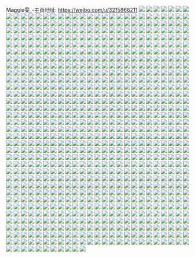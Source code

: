 Maggie雯_-主页地址: https://weibo.com/u/3215868211 
![](https://wx4.sinaimg.cn/mw2000/bfae4133gy1h9hlejcy1jj21o02801kz.jpg) 
![](https://wx4.sinaimg.cn/mw2000/bfae4133gy1h9hle28655j21up2gxe82.jpg) 
![](https://wx4.sinaimg.cn/mw2000/bfae4133gy1h9hldz9o30j22c03401l1.jpg) 
![](https://wx4.sinaimg.cn/mw2000/bfae4133gy1h9hldu9bj0j23402c0e81.jpg) 
![](https://wx4.sinaimg.cn/mw2000/bfae4133gy1h9hle37if3j21qf2b81kx.jpg) 
![](https://wx4.sinaimg.cn/mw2000/bfae4133gy1h9hlelnpp5j21o0280e81.jpg) 
![](https://wx4.sinaimg.cn/mw2000/bfae4133gy1h9hle6xw9qj22c0340x6q.jpg) 
![](https://wx4.sinaimg.cn/mw2000/bfae4133gy1h9hlefduhmj21o0280e81.jpg) 
![](https://wx4.sinaimg.cn/mw2000/bfae4133gy1h9hle9kse2j21d41ti1kx.jpg) 
![](https://wx4.sinaimg.cn/mw2000/bfae4133gy1h9hleo3h8vj22c02c0e83.jpg) 
![](https://wx4.sinaimg.cn/mw2000/bfae4133gy1h8fn9pywdaj20u014f7cd.jpg) 
![](https://wx4.sinaimg.cn/mw2000/bfae4133gy1h8fn9qejg6j20u0140jy0.jpg) 
![](https://wx4.sinaimg.cn/mw2000/bfae4133gy1h8fn9rc816j20u0140wmp.jpg) 
![](https://wx4.sinaimg.cn/mw2000/bfae4133gy1h8fn9rtbf6j20u01407cb.jpg) 
![](https://wx4.sinaimg.cn/mw2000/bfae4133gy1h8fn9v7oytj20u0140n6i.jpg) 
![](https://wx4.sinaimg.cn/mw2000/bfae4133gy1h8fn9sow7mj20u0140tee.jpg) 
![](https://wx4.sinaimg.cn/mw2000/bfae4133gy1h8fncl7ngdj20u0140qba.jpg) 
![](https://wx4.sinaimg.cn/mw2000/bfae4133gy1h8fn9onuzlj20u0140q9k.jpg) 
![](https://wx4.sinaimg.cn/mw2000/bfae4133gy1h8fn9p29bqj20u0140agr.jpg) 
![](https://wx4.sinaimg.cn/mw2000/bfae4133gy1h8fn9saovfj20u01400zy.jpg) 
![](https://wx4.sinaimg.cn/mw2000/bfae4133gy1h8fn9phecuj20u01407az.jpg) 
![](https://wx4.sinaimg.cn/mw2000/bfae4133gy1h8fncl7ngdj20u0140qba.jpg) 
![](https://wx4.sinaimg.cn/mw2000/bfae4133gy1h8fn9tliwuj20u014079q.jpg) 
![](https://wx4.sinaimg.cn/mw2000/bfae4133gy1h8fn9uqyo6j20u0140gvx.jpg) 
![](https://wx4.sinaimg.cn/mw2000/bfae4133gy1h8fnckkottj20u014049i.jpg) 
![](https://wx4.sinaimg.cn/mw2000/bfae4133gy1h7zjungovvj22c0340kjo.jpg) 
![](https://wx4.sinaimg.cn/mw2000/bfae4133gy1h7zjuvpqxyj227j2y2hdt.jpg) 
![](https://wx4.sinaimg.cn/mw2000/bfae4133gy1h7zjv07jfgj22c0340npf.jpg) 
![](https://wx4.sinaimg.cn/mw2000/bfae4133gy1h7zk98l2asj20u00u0q81.jpg) 
![](https://wx4.sinaimg.cn/mw2000/bfae4133gy1h7zjupds7tj21j01j0tzr.jpg) 
![](https://wx4.sinaimg.cn/mw2000/bfae4133gy1h7zk2692g0j22c0340hdu.jpg) 
![](https://wx4.sinaimg.cn/mw2000/bfae4133gy1h7zk24m0dij22bc3344qr.jpg) 
![](https://wx4.sinaimg.cn/mw2000/bfae4133gy1h7zjut30xjj22c02c0b2b.jpg) 
![](https://wx4.sinaimg.cn/mw2000/bfae4133gy1h7zjx0d9dqj2298298b2a.jpg) 
![](https://wx4.sinaimg.cn/mw2000/bfae4133ly1h3qkuu17pjj22c0340e81.jpg) 
![](https://wx4.sinaimg.cn/mw2000/bfae4133ly1h3ql9fxlpaj23402c0u0x.jpg) 
![](https://wx4.sinaimg.cn/mw2000/bfae4133ly1h3qkzvwepqj20sg4cg4qq.jpg) 
![](https://wx4.sinaimg.cn/mw2000/bfae4133ly1h3qkuwcz56j22c0340u0z.jpg) 
![](https://wx4.sinaimg.cn/mw2000/bfae4133ly1h3qkuv6b6uj21o0280b2a.jpg) 
![](https://wx4.sinaimg.cn/mw2000/bfae4133ly1h3qkyfygf9j20sg59mqv7.jpg) 
![](https://wx4.sinaimg.cn/mw2000/bfae4133ly1h3qldfdbhij20sg59mhdu.jpg) 
![](https://wx4.sinaimg.cn/mw2000/bfae4133ly1h3ql81lb8gj22c0340qv5.jpg) 
![](https://wx4.sinaimg.cn/mw2000/bfae4133ly1h3ql8fhv7ij20sg59mhdv.jpg) 
![](https://wx4.sinaimg.cn/mw2000/bfae4133ly1h3qqtbcm8nj20sg59mqv6.jpg) 
![](https://wx4.sinaimg.cn/mw2000/bfae4133ly1h3hbhgn2icj22c03401l0.jpg) 
![](https://wx4.sinaimg.cn/mw2000/bfae4133ly1h3hbm1qty0j22c0340e85.jpg) 
![](https://wx4.sinaimg.cn/mw2000/bfae4133ly1h3hbhiy65dj22c0340e83.jpg) 
![](https://wx4.sinaimg.cn/mw2000/bfae4133ly1h3hcggaqotj21o02804qr.jpg) 
![](https://wx4.sinaimg.cn/mw2000/bfae4133ly1h2f6pnrd8aj22c02c0x6q.jpg) 
![](https://wx4.sinaimg.cn/mw2000/bfae4133ly1h2f8vw9lhjj22c02c0qv6.jpg) 
![](https://wx4.sinaimg.cn/mw2000/bfae4133ly1h2f6pm2ehbj22bz2bzx6q.jpg) 
![](https://wx4.sinaimg.cn/mw2000/bfae4133ly1h2f8vm56rtj22c02c0b2a.jpg) 
![](https://wx4.sinaimg.cn/mw2000/bfae4133ly1h2afaxa08uj21o02807wi.jpg) 
![](https://wx4.sinaimg.cn/mw2000/bfae4133ly1h2afb1iopbj21xp1xp1kx.jpg) 
![](https://wx4.sinaimg.cn/mw2000/bfae4133ly1h2afayq7sej21o02807wi.jpg) 
![](https://wx4.sinaimg.cn/mw2000/bfae4133ly1h2afb0k4a0j21o02801ky.jpg) 
![](https://wx4.sinaimg.cn/mw2000/bfae4133ly1h1z39fpj8hj21o02804qr.jpg) 
![](https://wx4.sinaimg.cn/mw2000/bfae4133ly1h1z39kyu9nj22c0340x6q.jpg) 
![](https://wx4.sinaimg.cn/mw2000/bfae4133ly1h1z39gvrkcj21c01s0e81.jpg) 
![](https://wx4.sinaimg.cn/mw2000/bfae4133ly1h1z39iqv3oj21o0280npe.jpg) 
![](https://wx4.sinaimg.cn/mw2000/bfae4133ly1h1z39n58yvj22bc334npe.jpg) 
![](https://wx4.sinaimg.cn/mw2000/bfae4133ly1h1z398zluej22c0340kjp.jpg) 
![](https://wx4.sinaimg.cn/mw2000/bfae4133ly1h1z39qicimj22c0340qv9.jpg) 
![](https://wx4.sinaimg.cn/mw2000/bfae4133ly1h1z39u19dpj2334334qv7.jpg) 
![](https://wx4.sinaimg.cn/mw2000/bfae4133ly1h1z39v7iccj23402c0e81.jpg) 
![](https://wx4.sinaimg.cn/mw2000/bfae4133ly1h1hwtyd9ssj20u0140dnh.jpg) 
![](https://wx4.sinaimg.cn/mw2000/bfae4133ly1h1hwtwn2o2j20u0140grn.jpg) 
![](https://wx4.sinaimg.cn/mw2000/bfae4133ly1h1hwtwrz76j20u00u00xh.jpg) 
![](https://wx4.sinaimg.cn/mw2000/bfae4133ly1h1hwtwazxnj20u01407ab.jpg) 
![](https://wx4.sinaimg.cn/mw2000/bfae4133ly1h1hwtx9qd2j20u00u0ad7.jpg) 
![](https://wx4.sinaimg.cn/mw2000/bfae4133ly1h1hwtxpurdj20u00u0agf.jpg) 
![](https://wx4.sinaimg.cn/mw2000/bfae4133ly1h1hwtymgtrj21900u049n.jpg) 
![](https://wx4.sinaimg.cn/mw2000/bfae4133ly1h1hwtxkfkzj20u0140n41.jpg) 
![](https://wx4.sinaimg.cn/mw2000/bfae4133ly1h1hwtx3i1nj20u0140jzz.jpg) 
![](https://wx4.sinaimg.cn/mw2000/bfae4133ly1h1hwtxf1p4j20u013y45m.jpg) 
![](https://wx4.sinaimg.cn/mw2000/bfae4133ly1h1hwtxyo3ij20u01407gg.jpg) 
![](https://wx4.sinaimg.cn/mw2000/bfae4133ly1h1hwtwwoclj20u00u043q.jpg) 
![](https://wx4.sinaimg.cn/mw2000/bfae4133ly1h1hwty6i0dj20u014012d.jpg) 
![](https://wx4.sinaimg.cn/mw2000/bfae4133ly1h1fygsrz7ij20u0140dtc.jpg) 
![](https://wx4.sinaimg.cn/mw2000/bfae4133ly1h1fygt6bhpj20u0140k6d.jpg) 
![](https://wx4.sinaimg.cn/mw2000/bfae4133ly1h1fygtlnhij20u0140am4.jpg) 
![](https://wx4.sinaimg.cn/mw2000/bfae4133ly1h1fygucj2yj20u00u0n1o.jpg) 
![](https://wx4.sinaimg.cn/mw2000/bfae4133ly1h1fygtz04pj20u00u0q6f.jpg) 
![](https://wx4.sinaimg.cn/mw2000/bfae4133ly1h1fygrq3oqj20u00u0wju.jpg) 
![](https://wx4.sinaimg.cn/mw2000/bfae4133ly1h1fygs7krdj20u01401a5.jpg) 
![](https://wx4.sinaimg.cn/mw2000/bfae4133ly1h1fyguv8nfj20u00wmtdb.jpg) 
![](https://wx4.sinaimg.cn/mw2000/bfae4133ly1h1fygvpfmuj20u0140qgq.jpg) 
![](https://wx4.sinaimg.cn/mw2000/bfae4133ly1h1fygx4pezj20u00u0ag2.jpg) 
![](https://wx4.sinaimg.cn/mw2000/bfae4133ly1h1fygxo3ibj20u00u0agq.jpg) 
![](https://wx4.sinaimg.cn/mw2000/bfae4133ly1h0t3n5yy28j20u0140k5w.jpg) 
![](https://wx4.sinaimg.cn/mw2000/bfae4133ly1h0t3n4xe7pj20u0140aoc.jpg) 
![](https://wx4.sinaimg.cn/mw2000/bfae4133ly1h0t3n58h1fj20u0140qhi.jpg) 
![](https://wx4.sinaimg.cn/mw2000/bfae4133ly1h0t3n5mxhuj20u01404cc.jpg) 
![](https://wx4.sinaimg.cn/mw2000/bfae4133ly1h0kd77u5q7j20ty140ac5.jpg) 
![](https://wx4.sinaimg.cn/mw2000/bfae4133ly1h0kd77m3szj20u0140tch.jpg) 
![](https://wx4.sinaimg.cn/mw2000/bfae4133ly1h0kd777agej20u01400uy.jpg) 
![](https://wx4.sinaimg.cn/mw2000/bfae4133ly1h0kd77e8luj20u00u043s.jpg) 
![](https://wx4.sinaimg.cn/mw2000/bfae4133ly1h0kd77ypgnj20u00rt76o.jpg) 
![](https://wx4.sinaimg.cn/mw2000/bfae4133ly1h0kd785aavj20u00u0gp5.jpg) 
![](https://wx4.sinaimg.cn/mw2000/bfae4133ly1h0kd78fw3hj20u00u0diq.jpg) 
![](https://wx4.sinaimg.cn/mw2000/bfae4133ly1h0kd79id22j20u0140dj6.jpg) 
![](https://wx4.sinaimg.cn/mw2000/bfae4133ly1h0kdbp2h18j20u00u0gol.jpg) 
![](https://wx4.sinaimg.cn/mw2000/bfae4133ly1gzllhcp4yfj20u019c49u.jpg) 
![](https://wx4.sinaimg.cn/mw2000/bfae4133ly1gzllf0d7ebj21910u049s.jpg) 
![](https://wx4.sinaimg.cn/mw2000/bfae4133ly1gzllelf6tcj20u00u0q7q.jpg) 
![](https://wx4.sinaimg.cn/mw2000/bfae4133ly1gzlleddrcij20u0140aie.jpg) 
![](https://wx4.sinaimg.cn/mw2000/bfae4133ly1gzllf28ngdj20u0140k15.jpg) 
![](https://wx4.sinaimg.cn/mw2000/bfae4133ly1gzllezyqsej20u0140dn7.jpg) 
![](https://wx4.sinaimg.cn/mw2000/bfae4133ly1gzkcb9ak0uj216n1kwhb7.jpg) 
![](https://wx4.sinaimg.cn/mw2000/bfae4133ly1gzkcapo25yj22c0340b29.jpg) 
![](https://wx4.sinaimg.cn/mw2000/bfae4133ly1gxsxmecafsj21ne2801ky.jpg) 
![](https://wx4.sinaimg.cn/mw2000/bfae4133ly1gxsxmeqog1j20lc0sgai2.jpg) 
![](https://wx4.sinaimg.cn/mw2000/bfae4133ly1gxsxo64hewj21o0280kjl.jpg) 
![](https://wx4.sinaimg.cn/mw2000/bfae4133ly1gxsxmd0drcj21sc1scnpd.jpg) 
![](https://wx4.sinaimg.cn/mw2000/bfae4133ly1gxsxmfprgyj22801o0npe.jpg) 
![](https://wx4.sinaimg.cn/mw2000/bfae4133ly1gxsxmdqs9pj22c03407wi.jpg) 
![](https://wx4.sinaimg.cn/mw2000/bfae4133ly1gxsxmih94ij22c03401l0.jpg) 
![](https://wx4.sinaimg.cn/mw2000/bfae4133ly1gxsxmkjeysj21o0280e82.jpg) 
![](https://wx4.sinaimg.cn/mw2000/bfae4133ly1gxsxo6mqlvj21o0280hdt.jpg) 
![](https://wx4.sinaimg.cn/mw2000/bfae4133ly1gxsxpiloixj20lc0sgaiu.jpg) 
![](https://wx4.sinaimg.cn/mw2000/bfae4133ly1gxsxmakbguj228e2z7e83.jpg) 
![](https://wx4.sinaimg.cn/mw2000/bfae4133ly1gxsxmgsykmj23402c0x6q.jpg) 
![](https://wx4.sinaimg.cn/mw2000/bfae4133ly1gxsxmjhvbcj21cx1o3hdt.jpg) 
![](https://wx4.sinaimg.cn/mw2000/bfae4133ly1gx85934jwtj22c02c0hdw.jpg) 
![](https://wx4.sinaimg.cn/mw2000/bfae4133ly1gx8595y4kkj227o27onpe.jpg) 
![](https://wx4.sinaimg.cn/mw2000/bfae4133ly1gx8597dp9nj21o02807wi.jpg) 
![](https://wx4.sinaimg.cn/mw2000/bfae4133ly1gx8593uypnj20t90t916e.jpg) 
![](https://wx4.sinaimg.cn/mw2000/bfae4133ly1gx8591gx0wj22c02c0npf.jpg) 
![](https://wx4.sinaimg.cn/mw2000/bfae4133ly1gx8594tj1cj21o0280qv6.jpg) 
![](https://wx4.sinaimg.cn/mw2000/bfae4133ly1gwtsu9mxszj21o0280npe.jpg) 
![](https://wx4.sinaimg.cn/mw2000/bfae4133ly1gwtsuaj0udj21o01o01ky.jpg) 
![](https://wx4.sinaimg.cn/mw2000/bfae4133ly1gwjqmitmgzj20yi1pcanp.jpg) 
![](https://wx4.sinaimg.cn/mw2000/bfae4133ly1gwjqno0i4cj22c0340qv6.jpg) 
![](https://wx4.sinaimg.cn/mw2000/bfae4133ly1gwjqmhivfrj227k27kb2a.jpg) 
![](https://wx4.sinaimg.cn/mw2000/bfae4133ly1gwjqmfatehj21o02807wi.jpg) 
![](https://wx4.sinaimg.cn/mw2000/bfae4133ly1gwgch8hgioj20ku0rsacl.jpg) 
![](https://wx4.sinaimg.cn/mw2000/bfae4133ly1gwgch8v701j20ku0rstba.jpg) 
![](https://wx4.sinaimg.cn/mw2000/bfae4133ly1gwgch8p0p0j20ku0rsgox.jpg) 
![](https://wx4.sinaimg.cn/mw2000/bfae4133ly1gwgch9b0n5j20ku0rsjtu.jpg) 
![](https://wx4.sinaimg.cn/mw2000/bfae4133ly1gwgch96htcj20ku0rsdij.jpg) 
![](https://wx4.sinaimg.cn/mw2000/bfae4133ly1gwgch90fslj20ku0rsgo3.jpg) 
![](https://wx4.sinaimg.cn/mw2000/bfae4133ly1gw1dgotk4zj22c02c07wi.jpg) 
![](https://wx4.sinaimg.cn/mw2000/bfae4133ly1gw1dgwvdi8j22c02c0b2a.jpg) 
![](https://wx4.sinaimg.cn/mw2000/bfae4133ly1gw1dx7lpgmj20tu0tu7hp.jpg) 
![](https://wx4.sinaimg.cn/mw2000/bfae4133ly1gw1dgmsr5tj22c02c0hdu.jpg) 
![](https://wx4.sinaimg.cn/mw2000/bfae4133ly1gw1dgroowsj22c02c04qq.jpg) 
![](https://wx4.sinaimg.cn/mw2000/bfae4133ly1gw1dgq77tcj22c02c0kjm.jpg) 
![](https://wx4.sinaimg.cn/mw2000/bfae4133ly1gw1dgnvxkuj21o02yob29.jpg) 
![](https://wx4.sinaimg.cn/mw2000/bfae4133ly1gw1dgu6qncj22c0340npd.jpg) 
![](https://wx4.sinaimg.cn/mw2000/bfae4133ly1gw1dvzw7e8j20u00u0145.jpg) 
![](https://wx4.sinaimg.cn/mw2000/bfae4133ly1gw1dv0ihm5j20u00u0k01.jpg) 
![](https://wx4.sinaimg.cn/mw2000/bfae4133ly1gw1dgt0lj0j22c02c01ky.jpg) 
![](https://wx4.sinaimg.cn/mw2000/bfae4133ly1gw1e4nptlkj20u00u07hu.jpg) 
![](https://wx4.sinaimg.cn/mw2000/bfae4133ly1gw1e4mnze2j22c02c0x6p.jpg) 
![](https://wx4.sinaimg.cn/mw2000/bfae4133ly1gw1e4obsyej22c02c0e81.jpg) 
![](https://wx4.sinaimg.cn/mw2000/003vDse7ly1gvd6kwqksoj61o02807wh02.jpg) 
![](https://wx4.sinaimg.cn/mw2000/003vDse7ly1gvd6kxta1zj62c0340b2a02.jpg) 
![](https://wx4.sinaimg.cn/mw2000/003vDse7ly1gvd6kzqyggj62c02c07wj02.jpg) 
![](https://wx4.sinaimg.cn/mw2000/003vDse7ly1gvd6kve9gej62c0340qv602.jpg) 
![](https://wx4.sinaimg.cn/mw2000/003vDse7ly1gv4lijn132j61o0280u0y02.jpg) 
![](https://wx4.sinaimg.cn/mw2000/003vDse7ly1gv4liq8tugj61o0280qv602.jpg) 
![](https://wx4.sinaimg.cn/mw2000/003vDse7ly1gv4lio9zxzj61o0280hdu02.jpg) 
![](https://wx4.sinaimg.cn/mw2000/003vDse7ly1gv4limfghtj63402c0kjm02.jpg) 
![](https://wx4.sinaimg.cn/mw2000/003vDse7ly1gv4likq09pj62yo1o0qt102.jpg) 
![](https://wx4.sinaimg.cn/mw2000/003vDse7ly1gv4lit2iimj60tr0gldn602.jpg) 
![](https://wx4.sinaimg.cn/mw2000/003vDse7ly1gv4ligcafjj62c03407wl02.jpg) 
![](https://wx4.sinaimg.cn/mw2000/003vDse7ly1gv4lju1chaj62c0340qv602.jpg) 
![](https://wx4.sinaimg.cn/mw2000/003vDse7ly1gv4xx8iobtj616o1kwhdt02.jpg) 
![](https://wx4.sinaimg.cn/mw2000/003vDse7ly1guo10adhexj61o0280b2a02.jpg) 
![](https://wx4.sinaimg.cn/mw2000/003vDse7ly1guo11pwqucj61o0280npe02.jpg) 
![](https://wx4.sinaimg.cn/mw2000/003vDse7ly1guo11txy1uj62c02c01ky02.jpg) 
![](https://wx4.sinaimg.cn/mw2000/003vDse7ly1guo11vk06sj61w81w8aty02.jpg) 
![](https://wx4.sinaimg.cn/mw2000/003vDse7ly1guo119vk9aj61o0280e8202.jpg) 
![](https://wx4.sinaimg.cn/mw2000/003vDse7ly1guo10sah84j61o0280b2a02.jpg) 
![](https://wx4.sinaimg.cn/mw2000/003vDse7ly1guo11ylibsj61z11z1qv502.jpg) 
![](https://wx4.sinaimg.cn/mw2000/003vDse7ly1guo11zpxi2j60m20m2n3p02.jpg) 
![](https://wx4.sinaimg.cn/mw2000/003vDse7ly1guo17m6s3xj60dw0dwdhm02.jpg) 
![](https://wx4.sinaimg.cn/mw2000/003vDse7ly1gugh0u5ihuj62c02c04qq02.jpg) 
![](https://wx4.sinaimg.cn/mw2000/003vDse7ly1gugh0v1s1uj60yi22oam402.jpg) 
![](https://wx4.sinaimg.cn/mw2000/003vDse7ly1gugh0ynoa6j60yi22o7wi02.jpg) 
![](https://wx4.sinaimg.cn/mw2000/bfae4133ly1gugh105tqrj22c02c0b2a.jpg) 
![](https://wx4.sinaimg.cn/mw2000/003vDse7ly1gugh1rnw22j60r40r4agj02.jpg) 
![](https://wx4.sinaimg.cn/mw2000/003vDse7ly1gugh13ek5nj62c02c0kjm02.jpg) 
![](https://wx4.sinaimg.cn/mw2000/003vDse7ly1gugh0sf0zaj62c03407wj02.jpg) 
![](https://wx4.sinaimg.cn/mw2000/003vDse7ly1gugh14vz3oj62c02c0x6p02.jpg) 
![](https://wx4.sinaimg.cn/mw2000/003vDse7ly1gughg0crbrj60u00t20v102.jpg) 
![](https://wx4.sinaimg.cn/mw2000/003vDse7ly1gu7iravqtmj62c02c0x6q02.jpg) 
![](https://wx4.sinaimg.cn/mw2000/003vDse7ly1gu7ir8g1jyj62862ywu0y02.jpg) 
![](https://wx4.sinaimg.cn/mw2000/003vDse7ly1gu7j7dyxr0j61tz2fzkjl02.jpg) 
![](https://wx4.sinaimg.cn/mw2000/003vDse7ly1gu7jh0ofu5j61xh1xhkjl02.jpg) 
![](https://wx4.sinaimg.cn/mw2000/003vDse7ly1gu7kgdwx65j620d20de8102.jpg) 
![](https://wx4.sinaimg.cn/mw2000/003vDse7ly1gu7j4b6e8kj61o02801kz02.jpg) 
![](https://wx4.sinaimg.cn/mw2000/003vDse7ly1gu7ir7fv76j62c02c0b2b02.jpg) 
![](https://wx4.sinaimg.cn/mw2000/003vDse7ly1gu7j7cwaolj62c02c0b2a02.jpg) 
![](https://wx4.sinaimg.cn/mw2000/003vDse7ly1gu7jvfs24xj628b2z3hdv02.jpg) 
![](https://wx4.sinaimg.cn/mw2000/003vDse7ly1gu6a544l1mj61gz1ynb1n02.jpg) 
![](https://wx4.sinaimg.cn/mw2000/003vDse7ly1gu6a556wnbj61o02804qq02.jpg) 
![](https://wx4.sinaimg.cn/mw2000/003vDse7ly1gu3yxlslzqj61o0280e8202.jpg) 
![](https://wx4.sinaimg.cn/mw2000/003vDse7ly1gu3yxmx48mj61o0280npe02.jpg) 
![](https://wx4.sinaimg.cn/mw2000/003vDse7ly1gu3yxnlgr8j61o0280b2a02.jpg) 
![](https://wx4.sinaimg.cn/mw2000/003vDse7ly1gu3yxoattsj61o0280e8202.jpg) 
![](https://wx4.sinaimg.cn/mw2000/003vDse7ly1gu3yy9nqinj61o0280e8202.jpg) 
![](https://wx4.sinaimg.cn/mw2000/003vDse7ly1gu3yy8zii5j61o0280b2a02.jpg) 
![](https://wx4.sinaimg.cn/mw2000/003vDse7ly1gu1o55aw9xj62c0340npg02.jpg) 
![](https://wx4.sinaimg.cn/mw2000/003vDse7ly1gu1o58qtnyj62c0340u1202.jpg) 
![](https://wx4.sinaimg.cn/mw2000/003vDse7ly1gu1o5n6ddrj62c0340e8202.jpg) 
![](https://wx4.sinaimg.cn/mw2000/003vDse7ly1gu1o5agf02j61tu1tukjm02.jpg) 
![](https://wx4.sinaimg.cn/mw2000/003vDse7ly1gu1o52h3s4j62c0340qva02.jpg) 
![](https://wx4.sinaimg.cn/mw2000/003vDse7ly1gu1o5c8cn4j62c02c0hdv02.jpg) 
![](https://wx4.sinaimg.cn/mw2000/003vDse7ly1gu1o5eh1l6j61o0280x6t02.jpg) 
![](https://wx4.sinaimg.cn/mw2000/003vDse7ly1gu1o5ghkzwj61o0280npf02.jpg) 
![](https://wx4.sinaimg.cn/mw2000/003vDse7ly1gu1o5luheaj61o027y4qq02.jpg) 
![](https://wx4.sinaimg.cn/mw2000/003vDse7ly1gu1o5iyxtwj61o02801l202.jpg) 
![](https://wx4.sinaimg.cn/mw2000/003vDse7ly1gu1o5kqalij62c02c0hdv02.jpg) 
![](https://wx4.sinaimg.cn/mw2000/bfae4133ly1gt8ftdwz3kj21o02804qq.jpg) 
![](https://wx4.sinaimg.cn/mw2000/bfae4133ly1gt8bon27boj225k25ke81.jpg) 
![](https://wx4.sinaimg.cn/mw2000/bfae4133ly1gt8ftg700ej21o0280kjm.jpg) 
![](https://wx4.sinaimg.cn/mw2000/bfae4133ly1gt8ftnclufj21o01o0nb5.jpg) 
![](https://wx4.sinaimg.cn/mw2000/bfae4133ly1gt8ftleiptj22c02c0qv5.jpg) 
![](https://wx4.sinaimg.cn/mw2000/bfae4133ly1gt8ftjq89sj223z2tb7wh.jpg) 
![](https://wx4.sinaimg.cn/mw2000/bfae4133ly1gt8ftiqyr5j22c02c0qee.jpg) 
![](https://wx4.sinaimg.cn/mw2000/bfae4133ly1gt8ftoksydj22c02c01ky.jpg) 
![](https://wx4.sinaimg.cn/mw2000/bfae4133ly1gt8bopr9joj22c02c0u0y.jpg) 
![](https://wx4.sinaimg.cn/mw2000/bfae4133ly1gt8ftpxzmsj22c02c07wh.jpg) 
![](https://wx4.sinaimg.cn/mw2000/bfae4133ly1gt8fvfcyaij22c0340u0x.jpg) 
![](https://wx4.sinaimg.cn/mw2000/bfae4133ly1gt41xrsq8ej22c02c0b2b.jpg) 
![](https://wx4.sinaimg.cn/mw2000/bfae4133ly1gt41zflicpj224r24rnpd.jpg) 
![](https://wx4.sinaimg.cn/mw2000/bfae4133ly1gt41zhi3nij22c02c01ky.jpg) 
![](https://wx4.sinaimg.cn/mw2000/bfae4133ly1gt41xowpt6j22c02c01ky.jpg) 
![](https://wx4.sinaimg.cn/mw2000/bfae4133ly1gt41v07f71j22c02c0npe.jpg) 
![](https://wx4.sinaimg.cn/mw2000/003vDse7ly1gt41wqlai8j62c02c0npe02.jpg) 
![](https://wx4.sinaimg.cn/mw2000/bfae4133ly1gt41v3a2ngj21o0280hdu.jpg) 
![](https://wx4.sinaimg.cn/mw2000/bfae4133ly1gt41xnnee1j21o01o0u0x.jpg) 
![](https://wx4.sinaimg.cn/mw2000/bfae4133ly1gt41utkrkdj22c02c0b29.jpg) 
![](https://wx4.sinaimg.cn/mw2000/bfae4133ly1gsp0lvs10pj21o0280e82.jpg) 
![](https://wx4.sinaimg.cn/mw2000/bfae4133ly1gsp0lfxtlrj21o2280kjm.jpg) 
![](https://wx4.sinaimg.cn/mw2000/bfae4133ly1gsp0lwlx8mj21o0280hdu.jpg) 
![](https://wx4.sinaimg.cn/mw2000/bfae4133ly1gsp0llkcfkj21p31ih4qp.jpg) 
![](https://wx4.sinaimg.cn/mw2000/bfae4133ly1gsp0li69y6j21o2280b2b.jpg) 
![](https://wx4.sinaimg.cn/mw2000/bfae4133ly1gsp0lnajdsj21gb1t5npe.jpg) 
![](https://wx4.sinaimg.cn/mw2000/bfae4133ly1gsp0lq2ymsj21o027yb2a.jpg) 
![](https://wx4.sinaimg.cn/mw2000/bfae4133ly1gsp0luw34bj22c02c0e83.jpg) 
![](https://wx4.sinaimg.cn/mw2000/003vDse7ly1gsp0ljeb1jj61yw1o0hdt02.jpg) 
![](https://wx4.sinaimg.cn/mw2000/bfae4133ly1gsp0lsb52ej224d2ttu0y.jpg) 
![](https://wx4.sinaimg.cn/mw2000/bfae4133ly1gr1yvod4rxj225g2v9e87.jpg) 
![](https://wx4.sinaimg.cn/mw2000/bfae4133ly1gr1yvrvh28j22c02c0u0x.jpg) 
![](https://wx4.sinaimg.cn/mw2000/bfae4133ly1gr1yvt001tj219u19ugpp.jpg) 
![](https://wx4.sinaimg.cn/mw2000/bfae4133ly1gr1yvtlcm4j20r40r4gpb.jpg) 
![](https://wx4.sinaimg.cn/mw2000/bfae4133ly1gr1yvu9ob5j21tr1tr4ip.jpg) 
![](https://wx4.sinaimg.cn/mw2000/bfae4133ly1gr1ywh9jk2j21pd1pdgui.jpg) 
![](https://wx4.sinaimg.cn/mw2000/bfae4133ly1gr1yw5k4atj22c02c0b29.jpg) 
![](https://wx4.sinaimg.cn/mw2000/bfae4133ly1gr1yvio53pj22c02c04qp.jpg) 
![](https://wx4.sinaimg.cn/mw2000/bfae4133ly1gr1ywfhby6j22c02c0u0x.jpg) 
![](https://wx4.sinaimg.cn/mw2000/bfae4133ly1gqv0p7lf8aj22c0340b29.jpg) 
![](https://wx4.sinaimg.cn/mw2000/bfae4133ly1gqv0pcpfisj220o2owx6p.jpg) 
![](https://wx4.sinaimg.cn/mw2000/bfae4133ly1gqv0plnnmwj22c03404qu.jpg) 
![](https://wx4.sinaimg.cn/mw2000/bfae4133ly1gqv0pj79yjj22302s04qp.jpg) 
![](https://wx4.sinaimg.cn/mw2000/bfae4133ly1gqly497p3rj21o0280u12.jpg) 
![](https://wx4.sinaimg.cn/mw2000/bfae4133ly1gqly4bdh9ij217v17v7wj.jpg) 
![](https://wx4.sinaimg.cn/mw2000/bfae4133ly1gqly4bswgij21dc1dc7wh.jpg) 
![](https://wx4.sinaimg.cn/mw2000/bfae4133ly1gqly4fo89cj21o0280b2f.jpg) 
![](https://wx4.sinaimg.cn/mw2000/bfae4133ly1gqly4ahjf4j21o0280hdy.jpg) 
![](https://wx4.sinaimg.cn/mw2000/bfae4133ly1gqly4g48zkj20w10w1dwp.jpg) 
![](https://wx4.sinaimg.cn/mw2000/bfae4133ly1gq7ziodxngj21o0280b2d.jpg) 
![](https://wx4.sinaimg.cn/mw2000/bfae4133ly1gq7ziqdsjyj21o0280b2d.jpg) 
![](https://wx4.sinaimg.cn/mw2000/bfae4133ly1gq7zitup2gj21o0280u15.jpg) 
![](https://wx4.sinaimg.cn/mw2000/bfae4133ly1gq7ziwymy8j21o02801l5.jpg) 
![](https://wx4.sinaimg.cn/mw2000/bfae4133ly1gq7awpcrlyj21lh24nnpe.jpg) 
![](https://wx4.sinaimg.cn/mw2000/bfae4133ly1gq7axc57dmj21o02804qr.jpg) 
![](https://wx4.sinaimg.cn/mw2000/bfae4133ly1gq7awqktf4j20pf0pfdi9.jpg) 
![](https://wx4.sinaimg.cn/mw2000/bfae4133ly1gq7awr2s3vj22c02c0h9c.jpg) 
![](https://wx4.sinaimg.cn/mw2000/bfae4133ly1gq7awslkodj22c02c04qp.jpg) 
![](https://wx4.sinaimg.cn/mw2000/bfae4133ly1gq7awwrjzej22c03407wi.jpg) 
![](https://wx4.sinaimg.cn/mw2000/bfae4133ly1gq7awxtrjgj22c02c0e81.jpg) 
![](https://wx4.sinaimg.cn/mw2000/bfae4133ly1gq7ax3jzunj22c02c04qq.jpg) 
![](https://wx4.sinaimg.cn/mw2000/bfae4133ly1gq7awzle07j22c02c0npd.jpg) 
![](https://wx4.sinaimg.cn/mw2000/bfae4133ly1gq7ax1p5utj22c02c0e81.jpg) 
![](https://wx4.sinaimg.cn/mw2000/bfae4133ly1gq7awuncazj22c02c07wh.jpg) 
![](https://wx4.sinaimg.cn/mw2000/bfae4133ly1gq7ax61p39j21o02807wi.jpg) 
![](https://wx4.sinaimg.cn/mw2000/bfae4133ly1gq7ax79nnbj21o02804qq.jpg) 
![](https://wx4.sinaimg.cn/mw2000/bfae4133gy1gq4nvkgetmj21o02801ky.jpg) 
![](https://wx4.sinaimg.cn/mw2000/bfae4133gy1gq4nuwtyt7j20u00u07da.jpg) 
![](https://wx4.sinaimg.cn/mw2000/bfae4133gy1gq4nv9hlajj22c0340he4.jpg) 
![](https://wx4.sinaimg.cn/mw2000/bfae4133gy1gq4nveqykbj21ag1pye85.jpg) 
![](https://wx4.sinaimg.cn/mw2000/bfae4133gy1gq4nvb3prhj20xy0xykjl.jpg) 
![](https://wx4.sinaimg.cn/mw2000/bfae4133gy1gq4ny8wq0tj22c03407wl.jpg) 
![](https://wx4.sinaimg.cn/mw2000/bfae4133gy1gq4nvinthyj21o0280qvb.jpg) 
![](https://wx4.sinaimg.cn/mw2000/bfae4133gy1gq4nunz98bj226c26ctle.jpg) 
![](https://wx4.sinaimg.cn/mw2000/bfae4133gy1gq4nuw2iglj21o02807wp.jpg) 
![](https://wx4.sinaimg.cn/mw2000/bfae4133gy1gq4nvn8vnoj22c03404qq.jpg) 
![](https://wx4.sinaimg.cn/mw2000/bfae4133gy1gq4nvqkeyuj222o3401ky.jpg) 
![](https://wx4.sinaimg.cn/mw2000/bfae4133ly1gppk16uqj3j22c02c01ky.jpg) 
![](https://wx4.sinaimg.cn/mw2000/bfae4133ly1gppl431g42j22c02c01ky.jpg) 
![](https://wx4.sinaimg.cn/mw2000/bfae4133ly1gppkanry7jj22c02c0qv8.jpg) 
![](https://wx4.sinaimg.cn/mw2000/bfae4133ly1gppk13px7gj215a15ak4y.jpg) 
![](https://wx4.sinaimg.cn/mw2000/bfae4133ly1gppk14k83rj22c02c0hdt.jpg) 
![](https://wx4.sinaimg.cn/mw2000/bfae4133ly1gppkd30z7wj20gw0gw4b0.jpg) 
![](https://wx4.sinaimg.cn/mw2000/bfae4133ly1gppk1gbs5pj22c02c0x6x.jpg) 
![](https://wx4.sinaimg.cn/mw2000/bfae4133ly1gppkcvnaguj222o3404qq.jpg) 
![](https://wx4.sinaimg.cn/mw2000/bfae4133ly1gppl2fj2zaj20u00u07wh.jpg) 
![](https://wx4.sinaimg.cn/mw2000/bfae4133ly1gp88ba1l5bj22c0340b2b.jpg) 
![](https://wx4.sinaimg.cn/mw2000/bfae4133ly1gp88bb7jvpj20vc15sqkw.jpg) 
![](https://wx4.sinaimg.cn/mw2000/bfae4133ly1gp88bcmehnj21o0280b2a.jpg) 
![](https://wx4.sinaimg.cn/mw2000/bfae4133ly1gp88b80pp2j21o0280npe.jpg) 
![](https://wx4.sinaimg.cn/mw2000/bfae4133ly1gp88cfvjfwj22c02c04qp.jpg) 
![](https://wx4.sinaimg.cn/mw2000/bfae4133ly1gp88bfi5a3j21o0280qv5.jpg) 
![](https://wx4.sinaimg.cn/mw2000/bfae4133ly1gp88bd866jj21kh23b4qq.jpg) 
![](https://wx4.sinaimg.cn/mw2000/bfae4133ly1gp88bf4235j20vc15swre.jpg) 
![](https://wx4.sinaimg.cn/mw2000/bfae4133ly1gp88bbh682j20vc15saqw.jpg) 
![](https://wx4.sinaimg.cn/mw2000/bfae4133ly1gnvhzc819pj22c02bznpg.jpg) 
![](https://wx4.sinaimg.cn/mw2000/bfae4133ly1gnvhzdf407j22c02bze82.jpg) 
![](https://wx4.sinaimg.cn/mw2000/bfae4133ly1gnvi1pq9udj20mi0mi4qp.jpg) 
![](https://wx4.sinaimg.cn/mw2000/bfae4133ly1gnvhz92odjj22c02bzqv5.jpg) 
![](https://wx4.sinaimg.cn/mw2000/bfae4133ly1gnvhzanjk6j22bz2c0u0x.jpg) 
![](https://wx4.sinaimg.cn/mw2000/bfae4133ly1gnvhzegxzrj22c02c0hdu.jpg) 
![](https://wx4.sinaimg.cn/mw2000/bfae4133ly1gnvioxboa4j2280280x6p.jpg) 
![](https://wx4.sinaimg.cn/mw2000/bfae4133ly1gnvhzffaxsj22c034b7wi.jpg) 
![](https://wx4.sinaimg.cn/mw2000/bfae4133ly1gmckvkcg2zj22801o0kjl.jpg) 
![](https://wx4.sinaimg.cn/mw2000/bfae4133ly1gmckv8yr72j2298298b29.jpg) 
![](https://wx4.sinaimg.cn/mw2000/bfae4133ly1gmckw12jkqj21a40k0wj8.jpg) 
![](https://wx4.sinaimg.cn/mw2000/bfae4133ly1gmckw6283yj20u00u0e7e.jpg) 
![](https://wx4.sinaimg.cn/mw2000/bfae4133ly1gmckv5vwqhj23402c0b2a.jpg) 
![](https://wx4.sinaimg.cn/mw2000/bfae4133ly1gmckvefickj22c02c0x6p.jpg) 
![](https://wx4.sinaimg.cn/mw2000/bfae4133ly1gmckvztgulj228i28ihdt.jpg) 
![](https://wx4.sinaimg.cn/mw2000/bfae4133ly1gmckvw35orj221q2qb1ky.jpg) 
![](https://wx4.sinaimg.cn/mw2000/bfae4133ly1gmckwd3zbjj20u00u0khf.jpg) 
![](https://wx4.sinaimg.cn/mw2000/bfae4133ly1gm8fl60qt1j22bc2bchdy.jpg) 
![](https://wx4.sinaimg.cn/mw2000/bfae4133ly1gm8fl71d1ij22bc2bcu0x.jpg) 
![](https://wx4.sinaimg.cn/mw2000/bfae4133ly1gm8evleymmj21r02c0e81.jpg) 
![](https://wx4.sinaimg.cn/mw2000/bfae4133ly1gm8foldm7kj22yo1o04qp.jpg) 
![](https://wx4.sinaimg.cn/mw2000/bfae4133ly1gm0igqpj39j216o1kw1kx.jpg) 
![](https://wx4.sinaimg.cn/mw2000/bfae4133ly1gm0igs2zkuj216o1kwk1g.jpg) 
![](https://wx4.sinaimg.cn/mw2000/bfae4133ly1gm0igq6qy8j216o1kwtkq.jpg) 
![](https://wx4.sinaimg.cn/mw2000/bfae4133ly1gm0igtfpntj21uo2s0x6p.jpg) 
![](https://wx4.sinaimg.cn/mw2000/bfae4133ly1glvr2drao2j21sc2dshdt.jpg) 
![](https://wx4.sinaimg.cn/mw2000/bfae4133ly1glvr2ytugdj21sc2dse81.jpg) 
![](https://wx4.sinaimg.cn/mw2000/bfae4133ly1glvr3b4z33j21sc2ds1kx.jpg) 
![](https://wx4.sinaimg.cn/mw2000/bfae4133ly1glvr2lll38j21sc2ds1kx.jpg) 
![](https://wx4.sinaimg.cn/mw2000/bfae4133ly1glmnhjr0jkj21o0280x6p.jpg) 
![](https://wx4.sinaimg.cn/mw2000/bfae4133ly1glmnbi0ojej21ar1ar4ak.jpg) 
![](https://wx4.sinaimg.cn/mw2000/bfae4133ly1glmn438bhzj21ev1ev7wh.jpg) 
![](https://wx4.sinaimg.cn/mw2000/bfae4133ly1glmn4kngodj22c02c0qv5.jpg) 
![](https://wx4.sinaimg.cn/mw2000/bfae4133ly1glc9dgwn6mj224s24swup.jpg) 
![](https://wx4.sinaimg.cn/mw2000/bfae4133ly1glc9di5r2yj22c02c01kx.jpg) 
![](https://wx4.sinaimg.cn/mw2000/bfae4133ly1glc9dfbvabj21o0280u0y.jpg) 
![](https://wx4.sinaimg.cn/mw2000/bfae4133ly1glc9dg1vt2j21o0280hdu.jpg) 
![](https://wx4.sinaimg.cn/mw2000/bfae4133ly1glc9dkg3s7j216o1kwe81.jpg) 
![](https://wx4.sinaimg.cn/mw2000/bfae4133ly1glc9dxziw8j22c0340hdt.jpg) 
![](https://wx4.sinaimg.cn/mw2000/bfae4133ly1gl73167xtmj21i31i3h21.jpg) 
![](https://wx4.sinaimg.cn/mw2000/bfae4133ly1gl731cn5q0j21kw16okfg.jpg) 
![](https://wx4.sinaimg.cn/mw2000/bfae4133ly1gl72nnmumyj22c0340kjn.jpg) 
![](https://wx4.sinaimg.cn/mw2000/bfae4133ly1gl72nhaa8bj21hm147ngb.jpg) 
![](https://wx4.sinaimg.cn/mw2000/bfae4133ly1gkrgsfpvxwj22c0340qv6.jpg) 
![](https://wx4.sinaimg.cn/mw2000/bfae4133ly1gkrgstrudlj22c0340e82.jpg) 
![](https://wx4.sinaimg.cn/mw2000/bfae4133ly1gkrgsivhosj22c03401ky.jpg) 
![](https://wx4.sinaimg.cn/mw2000/bfae4133ly1gkrgsstkn3j22c03404qr.jpg) 
![](https://wx4.sinaimg.cn/mw2000/bfae4133ly1gkrgsem2auj22c0340hdu.jpg) 
![](https://wx4.sinaimg.cn/mw2000/bfae4133ly1gkrgsgmxh3j22c0340e82.jpg) 
![](https://wx4.sinaimg.cn/mw2000/bfae4133ly1gkrgsjtqwdj22c0340npe.jpg) 
![](https://wx4.sinaimg.cn/mw2000/bfae4133ly1gkrgspdkhsj22c03407wk.jpg) 
![](https://wx4.sinaimg.cn/mw2000/bfae4133ly1gkrgshf6qpj224w2uj7wh.jpg) 
![](https://wx4.sinaimg.cn/mw2000/bfae4133ly1gkrgsryilrj21sc2dstwz.jpg) 
![](https://wx4.sinaimg.cn/mw2000/bfae4133ly1gkrgsczw35j22c0340e82.jpg) 
![](https://wx4.sinaimg.cn/mw2000/bfae4133ly1gkrgsld5qkj22c02c0qv6.jpg) 
![](https://wx4.sinaimg.cn/mw2000/bfae4133ly1gkrgso8q0ej22c0340b2a.jpg) 
![](https://wx4.sinaimg.cn/mw2000/bfae4133ly1gkrgsqa8r2j226a2wetwc.jpg) 
![](https://wx4.sinaimg.cn/mw2000/bfae4133ly1gkrgsbqiq7j22c0340e82.jpg) 
![](https://wx4.sinaimg.cn/mw2000/bfae4133ly1gkrf89yerpj21li24pnpd.jpg) 
![](https://wx4.sinaimg.cn/mw2000/bfae4133ly1gkrf895p2tj21id20ikjl.jpg) 
![](https://wx4.sinaimg.cn/mw2000/bfae4133ly1gkrf80ijepj21up1up4qp.jpg) 
![](https://wx4.sinaimg.cn/mw2000/bfae4133ly1gkrf879guhj21ml17x1j7.jpg) 
![](https://wx4.sinaimg.cn/mw2000/bfae4133ly1gkrf7zji3oj22c03404qr.jpg) 
![](https://wx4.sinaimg.cn/mw2000/bfae4133ly1gkrf860ervj22c03401ky.jpg) 
![](https://wx4.sinaimg.cn/mw2000/bfae4133ly1gkrfb112ukj21zo2zjhdv.jpg) 
![](https://wx4.sinaimg.cn/mw2000/bfae4133ly1gkrf83eb4fj22c0340npd.jpg) 
![](https://wx4.sinaimg.cn/mw2000/bfae4133ly1gkrf7u78rrj21tc1tcx0p.jpg) 
![](https://wx4.sinaimg.cn/mw2000/bfae4133ly1gkrf81j32gj22c0340e81.jpg) 
![](https://wx4.sinaimg.cn/mw2000/bfae4133ly1gkrf7vnhz9j222o340npf.jpg) 
![](https://wx4.sinaimg.cn/mw2000/bfae4133ly1gkrf801ocjj21dh1dhtsg.jpg) 
![](https://wx4.sinaimg.cn/mw2000/bfae4133ly1gkrf7xpwbuj222o3404qs.jpg) 
![](https://wx4.sinaimg.cn/mw2000/bfae4133ly1gkrf8879qcj22c0340u0d.jpg) 
![](https://wx4.sinaimg.cn/mw2000/bfae4133ly1gkrfd6pff5j20uf0ufdxt.jpg) 
![](https://wx4.sinaimg.cn/mw2000/bfae4133ly1gkft4425w2j23402c0wr2.jpg) 
![](https://wx4.sinaimg.cn/mw2000/bfae4133ly1gkfztclwtpj22c02c0qv5.jpg) 
![](https://wx4.sinaimg.cn/mw2000/bfae4133ly1gkfsseh77aj224z24zk4p.jpg) 
![](https://wx4.sinaimg.cn/mw2000/bfae4133ly1gkfssfy3w4j22c02c0b29.jpg) 
![](https://wx4.sinaimg.cn/mw2000/bfae4133ly1gkfssbz2e1j22bx2bxe81.jpg) 
![](https://wx4.sinaimg.cn/mw2000/bfae4133ly1gkfyuc0o4aj20yi0yi13e.jpg) 
![](https://wx4.sinaimg.cn/mw2000/bfae4133ly1gkfzbgqpc4j22c02c01kx.jpg) 
![](https://wx4.sinaimg.cn/mw2000/bfae4133ly1gkfzfvg4m4j22801o0qv6.jpg) 
![](https://wx4.sinaimg.cn/mw2000/bfae4133ly1gkfssahaimj22c02c01kx.jpg) 
![](https://wx4.sinaimg.cn/mw2000/bfae4133ly1gkfze073b5j22801o0u0y.jpg) 
![](https://wx4.sinaimg.cn/mw2000/bfae4133ly1gk6a7xixiwj223w1kw4qr.jpg) 
![](https://wx4.sinaimg.cn/mw2000/bfae4133ly1gk6a7wffukj223z1kwe83.jpg) 
![](https://wx4.sinaimg.cn/mw2000/bfae4133ly1gk6a7yr104j223w1kwu0y.jpg) 
![](https://wx4.sinaimg.cn/mw2000/bfae4133ly1gk6a800zy3j223w1kwhdv.jpg) 
![](https://wx4.sinaimg.cn/mw2000/bfae4133ly1gk6a8172yoj223w1kw1kz.jpg) 
![](https://wx4.sinaimg.cn/mw2000/bfae4133ly1gk6a82f4wij223w1kw7wj.jpg) 
![](https://wx4.sinaimg.cn/mw2000/bfae4133ly1gk6a8429sbj223w1kwe84.jpg) 
![](https://wx4.sinaimg.cn/mw2000/bfae4133ly1gk6a85sdupj223w1kwnpf.jpg) 
![](https://wx4.sinaimg.cn/mw2000/bfae4133ly1gk6a86d90tj20yi0yiq8p.jpg) 
![](https://wx4.sinaimg.cn/mw2000/bfae4133ly1gjmomlffixj216o1kwu0x.jpg) 
![](https://wx4.sinaimg.cn/mw2000/bfae4133ly1gjgqgd5kc7j23402c04nq.jpg) 
![](https://wx4.sinaimg.cn/mw2000/bfae4133ly1gjgqimv0zxj23402c07wj.jpg) 
![](https://wx4.sinaimg.cn/mw2000/bfae4133ly1gjgqiprm61j23402c0k15.jpg) 
![](https://wx4.sinaimg.cn/mw2000/bfae4133ly1gjgqgaadchj22c02c0npd.jpg) 
![](https://wx4.sinaimg.cn/mw2000/bfae4133ly1gjgqioazdcj23402c01kx.jpg) 
![](https://wx4.sinaimg.cn/mw2000/bfae4133ly1gjgqg8vthij22c02c01l0.jpg) 
![](https://wx4.sinaimg.cn/mw2000/bfae4133ly1gjgqg7jh6uj22801o0kjl.jpg) 
![](https://wx4.sinaimg.cn/mw2000/bfae4133ly1gjgqgbysg0j22c02c0u0x.jpg) 
![](https://wx4.sinaimg.cn/mw2000/bfae4133ly1gjgqla7z9wj22c02c07wh.jpg) 
![](https://wx4.sinaimg.cn/mw2000/bfae4133ly1gjgqlblzp3j21o0280b2b.jpg) 
![](https://wx4.sinaimg.cn/mw2000/bfae4133ly1gjeufw5ms6j22c0340x6r.jpg) 
![](https://wx4.sinaimg.cn/mw2000/bfae4133ly1gjetuod8jmj22c02c0qv5.jpg) 
![](https://wx4.sinaimg.cn/mw2000/bfae4133ly1gjeumpln3jj21lq1lqak1.jpg) 
![](https://wx4.sinaimg.cn/mw2000/bfae4133ly1gjetul9229j22c02c04bn.jpg) 
![](https://wx4.sinaimg.cn/mw2000/bfae4133ly1gjettcmt56j22c02c01kx.jpg) 
![](https://wx4.sinaimg.cn/mw2000/bfae4133ly1gjett8tx1kj20u019041t.jpg) 
![](https://wx4.sinaimg.cn/mw2000/bfae4133ly1gjetujy9icj22c02c01ky.jpg) 
![](https://wx4.sinaimg.cn/mw2000/bfae4133ly1gjeufw5ms6j22c0340x6r.jpg) 
![](https://wx4.sinaimg.cn/mw2000/bfae4133ly1gjetuod8jmj22c02c0qv5.jpg) 
![](https://wx4.sinaimg.cn/mw2000/bfae4133ly1gjeumpln3jj21lq1lqak1.jpg) 
![](https://wx4.sinaimg.cn/mw2000/bfae4133ly1gjetul9229j22c02c04bn.jpg) 
![](https://wx4.sinaimg.cn/mw2000/bfae4133ly1gjettcmt56j22c02c01kx.jpg) 
![](https://wx4.sinaimg.cn/mw2000/bfae4133ly1gjett8tx1kj20u019041t.jpg) 
![](https://wx4.sinaimg.cn/mw2000/bfae4133ly1gjetujy9icj22c02c01ky.jpg) 
![](https://wx4.sinaimg.cn/mw2000/bfae4133ly1gjeurbox9nj22c02c04qq.jpg) 
![](https://wx4.sinaimg.cn/mw2000/bfae4133ly1gjetumlzoyj22c02c07wh.jpg) 
![](https://wx4.sinaimg.cn/mw2000/bfae4133ly1gj969xnf1jj26t43xp7x4.jpg) 
![](https://wx4.sinaimg.cn/mw2000/bfae4133ly1gj2vzzsiz4j22c0340hah.jpg) 
![](https://wx4.sinaimg.cn/mw2000/bfae4133ly1gj2vw21zymj22c0340kjn.jpg) 
![](https://wx4.sinaimg.cn/mw2000/bfae4133ly1gj2vvyli5rj22c03404qr.jpg) 
![](https://wx4.sinaimg.cn/mw2000/bfae4133ly1gj2vvuxxc8j22c03404qr.jpg) 
![](https://wx4.sinaimg.cn/mw2000/bfae4133ly1giweun9r6qj22c02c0b29.jpg) 
![](https://wx4.sinaimg.cn/mw2000/bfae4133ly1giweuoo9kcj22c02c0b29.jpg) 
![](https://wx4.sinaimg.cn/mw2000/bfae4133ly1giwenofgc9j22yo1o07wh.jpg) 
![](https://wx4.sinaimg.cn/mw2000/bfae4133ly1giwenm1futj21o02804qq.jpg) 
![](https://wx4.sinaimg.cn/mw2000/bfae4133ly1giwenk8qamj216o1kw7un.jpg) 
![](https://wx4.sinaimg.cn/mw2000/bfae4133ly1giwenjx9z8j21o0280npd.jpg) 
![](https://wx4.sinaimg.cn/mw2000/bfae4133ly1giwenmxx46j21o0280npe.jpg) 
![](https://wx4.sinaimg.cn/mw2000/bfae4133ly1giwenlfh39j21o02807wi.jpg) 
![](https://wx4.sinaimg.cn/mw2000/bfae4133ly1giwennscqrj21o02801ky.jpg) 
![](https://wx4.sinaimg.cn/mw2000/bfae4133ly1giwenjb6cfj21o02804qq.jpg) 
![](https://wx4.sinaimg.cn/mw2000/bfae4133ly1giwenkseesj21o02807wi.jpg) 
![](https://wx4.sinaimg.cn/mw2000/bfae4133ly1gin7meqc6kj20w01kwb1m.jpg) 
![](https://wx4.sinaimg.cn/mw2000/bfae4133ly1ghnbdib5wij20nf0mhqjl.jpg) 
![](https://wx4.sinaimg.cn/mw2000/bfae4133ly1ghf9el5qfzj20u011iqg0.jpg) 
![](https://wx4.sinaimg.cn/mw2000/bfae4133ly1ghf9eku44ij20u011ik3g.jpg) 
![](https://wx4.sinaimg.cn/mw2000/bfae4133ly1ghbnxpby7yj216o1kw7lb.jpg) 
![](https://wx4.sinaimg.cn/mw2000/bfae4133ly1ghbnxrycmtj2140140nh5.jpg) 
![](https://wx4.sinaimg.cn/mw2000/bfae4133ly1ghbnxrg7roj2244244u0x.jpg) 
![](https://wx4.sinaimg.cn/mw2000/bfae4133ly1ghbnxqat6yj22c02c0b2b.jpg) 
![](https://wx4.sinaimg.cn/mw2000/bfae4133ly1ggxzsianihj2154154130.jpg) 
![](https://wx4.sinaimg.cn/mw2000/bfae4133ly1ggy09txeoaj21tf1tftyr.jpg) 
![](https://wx4.sinaimg.cn/mw2000/bfae4133ly1ggy001dobzj21kw1kw1kx.jpg) 
![](https://wx4.sinaimg.cn/mw2000/bfae4133ly1ggxzsit7e0j22802807wi.jpg) 
![](https://wx4.sinaimg.cn/mw2000/bfae4133ly1ggy0c2akioj20yi0yidg9.jpg) 
![](https://wx4.sinaimg.cn/mw2000/bfae4133ly1ggxzsjksddj21c41c4dz7.jpg) 
![](https://wx4.sinaimg.cn/mw2000/bfae4133ly1gg52psbgmpj22c02c0x51.jpg) 
![](https://wx4.sinaimg.cn/mw2000/bfae4133ly1gg52ptdprqj23402c0qv5.jpg) 
![](https://wx4.sinaimg.cn/mw2000/bfae4133ly1gg52pqtiblj22c02c0u03.jpg) 
![](https://wx4.sinaimg.cn/mw2000/bfae4133ly1gg52pvweyxj20yi1pchdv.jpg) 
![](https://wx4.sinaimg.cn/mw2000/bfae4133ly1ggoorqecsrj22c03404qr.jpg) 
![](https://wx4.sinaimg.cn/mw2000/bfae4133ly1ggoovtb9m9j21zj2ndb2a.jpg) 
![](https://wx4.sinaimg.cn/mw2000/bfae4133ly1gg52poylenj22c02c0qum.jpg) 
![](https://wx4.sinaimg.cn/mw2000/bfae4133ly1gg52pnjqd6j21o02yonpe.jpg) 
![](https://wx4.sinaimg.cn/mw2000/bfae4133ly1ggqfw1jgf2j222o0yinpk.jpg) 
![](https://wx4.sinaimg.cn/mw2000/bfae4133ly1ggd1t0fc9aj22801o0qv5.jpg) 
![](https://wx4.sinaimg.cn/mw2000/bfae4133ly1ggd1t1yd46j22801o0npd.jpg) 
![](https://wx4.sinaimg.cn/mw2000/bfae4133ly1ggd1t149vnj21o0280npd.jpg) 
![](https://wx4.sinaimg.cn/mw2000/bfae4133ly1ggd1t35zxoj22c0340u0x.jpg) 
![](https://wx4.sinaimg.cn/mw2000/bfae4133ly1ggd1zm587uj22c02c07wj.jpg) 
![](https://wx4.sinaimg.cn/mw2000/bfae4133ly1ggd1znmwxvj22742xib2a.jpg) 
![](https://wx4.sinaimg.cn/mw2000/bfae4133ly1ggd1zk9f36j22c03407wh.jpg) 
![](https://wx4.sinaimg.cn/mw2000/bfae4133ly1ggd20j4ojaj22c0340b29.jpg) 
![](https://wx4.sinaimg.cn/mw2000/bfae4133ly1ggd2u5vtzqj22c03401kx.jpg) 
![](https://wx4.sinaimg.cn/mw2000/bfae4133ly1gg7ynze48dj21l1242x6v.jpg) 
![](https://wx4.sinaimg.cn/mw2000/bfae4133ly1gg7ykk4190j216o1kwnpd.jpg) 
![](https://wx4.sinaimg.cn/mw2000/bfae4133ly1gfnjfb92k5j22bb2bbu0x.jpg) 
![](https://wx4.sinaimg.cn/mw2000/bfae4133ly1gfnjfcglv8j22c0340x6q.jpg) 
![](https://wx4.sinaimg.cn/mw2000/bfae4133ly1gfnjfd3ydbj216m1kw1a6.jpg) 
![](https://wx4.sinaimg.cn/mw2000/bfae4133ly1gfnjfiq3u6j224m24mkjl.jpg) 
![](https://wx4.sinaimg.cn/mw2000/bfae4133ly1gfnjev54c8j22c03407wj.jpg) 
![](https://wx4.sinaimg.cn/mw2000/bfae4133ly1gfnjfa9xncj21xp1xpe81.jpg) 
![](https://wx4.sinaimg.cn/mw2000/bfae4133ly1gfnjfei9itj22c02c0kjm.jpg) 
![](https://wx4.sinaimg.cn/mw2000/bfae4133ly1gfnjf9ae8uj22c02c0e82.jpg) 
![](https://wx4.sinaimg.cn/mw2000/bfae4133ly1gfnjf80qy1j22c02c0x6q.jpg) 
![](https://wx4.sinaimg.cn/mw2000/bfae4133ly1gf9jvavee3j22c02c01kz.jpg) 
![](https://wx4.sinaimg.cn/mw2000/bfae4133ly1gf9k1j0605j22c02c0e82.jpg) 
![](https://wx4.sinaimg.cn/mw2000/bfae4133ly1gf9jv544baj228q28qqur.jpg) 
![](https://wx4.sinaimg.cn/mw2000/bfae4133ly1gf9kip8xrij22ky2kyb2a.jpg) 
![](https://wx4.sinaimg.cn/mw2000/bfae4133ly1gf9k6gt2arj20rk10qwnv.jpg) 
![](https://wx4.sinaimg.cn/mw2000/bfae4133ly1gf9kdjadv3j22c02c0hdu.jpg) 
![](https://wx4.sinaimg.cn/mw2000/bfae4133ly1gf9kdxnzfvj22c02c01ky.jpg) 
![](https://wx4.sinaimg.cn/mw2000/bfae4133ly1gf9kcpuotbj22c02c0b2a.jpg) 
![](https://wx4.sinaimg.cn/mw2000/bfae4133ly1gf9kiflv06j22ky2kynpd.jpg) 
![](https://wx4.sinaimg.cn/mw2000/bfae4133ly1gej7qn4shbj21o02yo7wh.jpg) 
![](https://wx4.sinaimg.cn/mw2000/bfae4133ly1gej7pls0juj21o02yoqv5.jpg) 
![](https://wx4.sinaimg.cn/mw2000/bfae4133ly1gej7pkzexcj21zi1zi1ky.jpg) 
![](https://wx4.sinaimg.cn/mw2000/bfae4133ly1gej7pps1kpj21ll1llnoz.jpg) 
![](https://wx4.sinaimg.cn/mw2000/bfae4133ly1gej7pnduqoj21o0280e83.jpg) 
![](https://wx4.sinaimg.cn/mw2000/bfae4133ly1gej7pmhj32j21o0280u0y.jpg) 
![](https://wx4.sinaimg.cn/mw2000/bfae4133ly1gej7po61tfj22c0340e83.jpg) 
![](https://wx4.sinaimg.cn/mw2000/bfae4133ly1gej7prbz6rj226t2x2hdu.jpg) 
![](https://wx4.sinaimg.cn/mw2000/bfae4133ly1gej7pqmw7jj227y27y7wj.jpg) 
![](https://wx4.sinaimg.cn/mw2000/bfae4133ly1gej7qnu7c2j2258258x6p.jpg) 
![](https://wx4.sinaimg.cn/mw2000/bfae4133ly1gej71q3nzbj22572ux7wi.jpg) 
![](https://wx4.sinaimg.cn/mw2000/bfae4133ly1gej71yb2rsj21o02801ky.jpg) 
![](https://wx4.sinaimg.cn/mw2000/bfae4133ly1gej71qhv7hj21dx1dx1d3.jpg) 
![](https://wx4.sinaimg.cn/mw2000/bfae4133ly1gej76d83ikj226u26ub29.jpg) 
![](https://wx4.sinaimg.cn/mw2000/bfae4133ly1gej76c0rmsj22c0340b29.jpg) 
![](https://wx4.sinaimg.cn/mw2000/bfae4133ly1gej71tuatcj23402e07wh.jpg) 
![](https://wx4.sinaimg.cn/mw2000/bfae4133ly1gej797psooj20u00u0k9u.jpg) 
![](https://wx4.sinaimg.cn/mw2000/bfae4133ly1gej71t6n4zj23402c0x6s.jpg) 
![](https://wx4.sinaimg.cn/mw2000/bfae4133ly1gej768c3bdj22c0340b2a.jpg) 
![](https://wx4.sinaimg.cn/mw2000/bfae4133ly1geguncpokaj222u22ub29.jpg) 
![](https://wx4.sinaimg.cn/mw2000/bfae4133ly1gegunfgc3tj22c02c01ky.jpg) 
![](https://wx4.sinaimg.cn/mw2000/bfae4133ly1geguniwc90j22c02bzhdu.jpg) 
![](https://wx4.sinaimg.cn/mw2000/bfae4133ly1gegunjphsqj22c02daqv6.jpg) 
![](https://wx4.sinaimg.cn/mw2000/bfae4133ly1geejnjyitkj22ld2ldqv6.jpg) 
![](https://wx4.sinaimg.cn/mw2000/bfae4133ly1geejnrzhlaj22x02x01l2.jpg) 
![](https://wx4.sinaimg.cn/mw2000/bfae4133ly1geejo1ga95j22x02x01l0.jpg) 
![](https://wx4.sinaimg.cn/mw2000/bfae4133ly1geejo71sk2j22801o0b2a.jpg) 
![](https://wx4.sinaimg.cn/mw2000/bfae4133ly1geejobmewuj22801o0hdu.jpg) 
![](https://wx4.sinaimg.cn/mw2000/bfae4133ly1geejnf65a4j22801o0hdt.jpg) 
![](https://wx4.sinaimg.cn/mw2000/bfae4133ly1ge1r5do16ij20j60j6dgv.jpg) 
![](https://wx4.sinaimg.cn/mw2000/bfae4133ly1gdzmryahbuj21o0280qv5.jpg) 
![](https://wx4.sinaimg.cn/mw2000/bfae4133ly1gdzmx9zghsj22c02c0npd.jpg) 
![](https://wx4.sinaimg.cn/mw2000/bfae4133ly1gdzmrzc3l0j22c02c07wh.jpg) 
![](https://wx4.sinaimg.cn/mw2000/bfae4133ly1gdzmx6wxktj22c02c0qv6.jpg) 
![](https://wx4.sinaimg.cn/mw2000/bfae4133ly1gdzmsn5rj4j20u00u0qv5.jpg) 
![](https://wx4.sinaimg.cn/mw2000/bfae4133ly1gdzmrzuk52j21o0280e81.jpg) 
![](https://wx4.sinaimg.cn/mw2000/bfae4133ly1gdzmrypmg0j20u0140e81.jpg) 
![](https://wx4.sinaimg.cn/mw2000/bfae4133ly1gdzms4at6nj23402c0e81.jpg) 
![](https://wx4.sinaimg.cn/mw2000/bfae4133ly1gdzms7kemyj22c02c04qq.jpg) 
![](https://wx4.sinaimg.cn/mw2000/bfae4133ly1gdzmxhc2lcj22c02c0qv6.jpg) 
![](https://wx4.sinaimg.cn/mw2000/bfae4133ly1gdzmxjluqpj22c02c0e81.jpg) 
![](https://wx4.sinaimg.cn/mw2000/bfae4133ly1gdzmxtun6cj22c02c0kjn.jpg) 
![](https://wx4.sinaimg.cn/mw2000/bfae4133ly1gdzmxw9bppj22c0340kjl.jpg) 
![](https://wx4.sinaimg.cn/mw2000/bfae4133ly1gdrdq0uvdkj22c02c07wh.jpg) 
![](https://wx4.sinaimg.cn/mw2000/bfae4133ly1gdrdp2yax6j22c02c0u0y.jpg) 
![](https://wx4.sinaimg.cn/mw2000/bfae4133ly1gdrdp41w5yj22c02c0kjm.jpg) 
![](https://wx4.sinaimg.cn/mw2000/bfae4133ly1gdre3sfnpij22c0340x6q.jpg) 
![](https://wx4.sinaimg.cn/mw2000/bfae4133ly1gdrdpcv1yzj22c0340x6q.jpg) 
![](https://wx4.sinaimg.cn/mw2000/bfae4133ly1gdrdp4y9i6j22c02c0hdv.jpg) 
![](https://wx4.sinaimg.cn/mw2000/bfae4133ly1gdk3r714rsj22c02c0npe.jpg) 
![](https://wx4.sinaimg.cn/mw2000/bfae4133ly1gdk3r7r1kgj22bb2bbb2a.jpg) 
![](https://wx4.sinaimg.cn/mw2000/bfae4133ly1gdk3r9cbiej20yi22o4qy.jpg) 
![](https://wx4.sinaimg.cn/mw2000/bfae4133ly1gdk3svzkroj20jb0jbgpt.jpg) 
![](https://wx4.sinaimg.cn/mw2000/bfae4133ly1gdk3r9tqifj21hc0u0dqf.jpg) 
![](https://wx4.sinaimg.cn/mw2000/bfae4133ly1gdk3ra5jraj22c02bzhdt.jpg) 
![](https://wx4.sinaimg.cn/mw2000/bfae4133ly1gdk3raoxz6j22c02c0qv6.jpg) 
![](https://wx4.sinaimg.cn/mw2000/bfae4133ly1gdk3uynvu8j21bx1bx4lr.jpg) 
![](https://wx4.sinaimg.cn/mw2000/bfae4133ly1gdk6rnp5mjj22c02c0u0y.jpg) 
![](https://wx4.sinaimg.cn/mw2000/bfae4133ly1gdinfnp334j21o02801kz.jpg) 
![](https://wx4.sinaimg.cn/mw2000/bfae4133ly1gdbdx9tupaj21o0280e82.jpg) 
![](https://wx4.sinaimg.cn/mw2000/bfae4133ly1gdbdxabc7rj21i11j57wh.jpg) 
![](https://wx4.sinaimg.cn/mw2000/bfae4133ly1gda3twod34j22c02c0x6p.jpg) 
![](https://wx4.sinaimg.cn/mw2000/bfae4133ly1gda3tumthuj22c02c0u0x.jpg) 
![](https://wx4.sinaimg.cn/mw2000/bfae4133ly1gda3tw0mmlj22c02c01ky.jpg) 
![](https://wx4.sinaimg.cn/mw2000/bfae4133ly1gda3tz69e8j22c02c0e82.jpg) 
![](https://wx4.sinaimg.cn/mw2000/bfae4133ly1gda3ty9ffdj22c02c0b2a.jpg) 
![](https://wx4.sinaimg.cn/mw2000/bfae4133ly1gda3txhw1pj22c02c0x6q.jpg) 
![](https://wx4.sinaimg.cn/mw2000/bfae4133ly1gda3tynbizj22c02c0169.jpg) 
![](https://wx4.sinaimg.cn/mw2000/bfae4133ly1gda3tzjshdj20ig0igtbj.jpg) 
![](https://wx4.sinaimg.cn/mw2000/bfae4133ly1gda3tvbwnmj22c02c0b2a.jpg) 
![](https://wx4.sinaimg.cn/mw2000/bfae4133ly1gcuqhj34flj22c02c0hdu.jpg) 
![](https://wx4.sinaimg.cn/mw2000/bfae4133ly1gcuqj7eblgj22c02c0e81.jpg) 
![](https://wx4.sinaimg.cn/mw2000/bfae4133ly1gcuqj0tm0tj22c02c0x6q.jpg) 
![](https://wx4.sinaimg.cn/mw2000/bfae4133ly1gcuqhzfz5kj22c02c0x6p.jpg) 
![](https://wx4.sinaimg.cn/mw2000/bfae4133ly1gcuqixc38rj21z91z9b29.jpg) 
![](https://wx4.sinaimg.cn/mw2000/bfae4133ly1gcuqik3w6uj22c02c0e82.jpg) 
![](https://wx4.sinaimg.cn/mw2000/bfae4133ly1gcuqhtv38tj22c02c0hdv.jpg) 
![](https://wx4.sinaimg.cn/mw2000/bfae4133ly1gcuqi7268vj22c02c0u0y.jpg) 
![](https://wx4.sinaimg.cn/mw2000/bfae4133ly1gcuqi4g26kj22c02c0b2b.jpg) 
![](https://wx4.sinaimg.cn/mw2000/bfae4133ly1gcuqi7l2k7j20u00u0ajc.jpg) 
![](https://wx4.sinaimg.cn/mw2000/bfae4133ly1gcuqiibl8kj20u00u0e81.jpg) 
![](https://wx4.sinaimg.cn/mw2000/bfae4133ly1gcuqidgm6pj22c02c07wi.jpg) 
![](https://wx4.sinaimg.cn/mw2000/bfae4133ly1gcuqitf6eij22c02c0e82.jpg) 
![](https://wx4.sinaimg.cn/mw2000/bfae4133ly1gbynmdywqtj20u0140aqr.jpg) 
![](https://wx4.sinaimg.cn/mw2000/bfae4133ly1gbynxc7w51j206o06odfz.jpg) 
![](https://wx4.sinaimg.cn/mw2000/bfae4133ly1gbm37pmrz2j20u00u0wm7.jpg) 
![](https://wx4.sinaimg.cn/mw2000/bfae4133ly1gbm37ov3g8j20u00u0jyv.jpg) 
![](https://wx4.sinaimg.cn/mw2000/bfae4133ly1gbm37q6gstj20u00u0jyl.jpg) 
![](https://wx4.sinaimg.cn/mw2000/bfae4133ly1gbm3dkno0dj20u00u07cp.jpg) 
![](https://wx4.sinaimg.cn/mw2000/bfae4133ly1gbbgipig85j21o0280e82.jpg) 
![](https://wx4.sinaimg.cn/mw2000/bfae4133ly1gbbgioik6vj21o0280hdu.jpg) 
![](https://wx4.sinaimg.cn/mw2000/bfae4133ly1gb6sxtydscj21au1auh4z.jpg) 
![](https://wx4.sinaimg.cn/mw2000/bfae4133ly1gay6f83bx7j20u00u07di.jpg) 
![](https://wx4.sinaimg.cn/mw2000/bfae4133ly1gay6f8vpnkj20u00u0k61.jpg) 
![](https://wx4.sinaimg.cn/mw2000/bfae4133ly1gay6f9g6xkj20u00u0afk.jpg) 
![](https://wx4.sinaimg.cn/mw2000/bfae4133ly1gay6f75vhmj20u00u012s.jpg) 
![](https://wx4.sinaimg.cn/mw2000/bfae4133ly1gay6f8gn08j20u00u0k0q.jpg) 
![](https://wx4.sinaimg.cn/mw2000/bfae4133ly1gay6h1sijwj20u0140k60.jpg) 
![](https://wx4.sinaimg.cn/mw2000/bfae4133ly1gay6f6nfibj20u00u0anr.jpg) 
![](https://wx4.sinaimg.cn/mw2000/bfae4133ly1gay6f7vbr3j20u00u0teg.jpg) 
![](https://wx4.sinaimg.cn/mw2000/bfae4133ly1gay6f7jazhj20u00u012b.jpg) 
![](https://wx4.sinaimg.cn/mw2000/bfae4133ly1gav6326auwj20v10v1gsj.jpg) 
![](https://wx4.sinaimg.cn/mw2000/bfae4133ly1gauw83yrp2j22c02c0x6p.jpg) 
![](https://wx4.sinaimg.cn/mw2000/bfae4133ly1gakwwhjgrlj21o02801kz.jpg) 
![](https://wx4.sinaimg.cn/mw2000/bfae4133ly1gae243odlkj216e16e1ik.jpg) 
![](https://wx4.sinaimg.cn/mw2000/bfae4133ly1gae22w6waij22c02c01ky.jpg) 
![](https://wx4.sinaimg.cn/mw2000/bfae4133ly1gae1tlo4bwj22c03401kz.jpg) 
![](https://wx4.sinaimg.cn/mw2000/bfae4133ly1gae1tj1ar4j22c02c0b2a.jpg) 
![](https://wx4.sinaimg.cn/mw2000/bfae4133ly1gae1tkjyxnj22c02c0b2a.jpg) 
![](https://wx4.sinaimg.cn/mw2000/bfae4133ly1gae1tjovhcj22c02c0kjl.jpg) 
![](https://wx4.sinaimg.cn/mw2000/bfae4133ly1gae1tl2v2qj20yi0yiadi.jpg) 
![](https://wx4.sinaimg.cn/mw2000/bfae4133ly1gae28npny7j206o06iweu.jpg) 
![](https://wx4.sinaimg.cn/mw2000/bfae4133ly1gae20sdmj0j20n014w0yb.jpg) 
![](https://wx4.sinaimg.cn/mw2000/bfae4133ly1ga4t70njboj21o02801kz.jpg) 
![](https://wx4.sinaimg.cn/mw2000/bfae4133ly1ga4t9ye8hmj21o0280hdv.jpg) 
![](https://wx4.sinaimg.cn/mw2000/bfae4133ly1g96tgz41kjj22801o04qq.jpg) 
![](https://wx4.sinaimg.cn/mw2000/bfae4133ly1g96th26jitj22801o07wi.jpg) 
![](https://wx4.sinaimg.cn/mw2000/bfae4133ly1g90c8h1732j215615i11p.jpg) 
![](https://wx4.sinaimg.cn/mw2000/bfae4133ly1g90c8gsk4bj21qu1qudp1.jpg) 
![](https://wx4.sinaimg.cn/mw2000/bfae4133ly1g90c8htwrkj23402c0b2a.jpg) 
![](https://wx4.sinaimg.cn/mw2000/bfae4133ly1g90c8in2kmj21400u0438.jpg) 
![](https://wx4.sinaimg.cn/mw2000/bfae4133ly1g90c8jcvr5j22c02c0u0y.jpg) 
![](https://wx4.sinaimg.cn/mw2000/bfae4133ly1g90c8krevij22c02c0qkc.jpg) 
![](https://wx4.sinaimg.cn/mw2000/bfae4133ly1g7nb8rlw64j20k00zkdo4.jpg) 
![](https://wx4.sinaimg.cn/mw2000/bfae4133ly1g7nb8tba17j20k00zkaiu.jpg) 
![](https://wx4.sinaimg.cn/mw2000/bfae4133ly1g7nb9kggxoj20u00u00ze.jpg) 
![](https://wx4.sinaimg.cn/mw2000/bfae4133ly1g7nba1ic1lj20sg0sg41m.jpg) 
![](https://wx4.sinaimg.cn/mw2000/bfae4133ly1g70ih39e1gj21o02yonpe.jpg) 
![](https://wx4.sinaimg.cn/mw2000/bfae4133ly1g70ih6xm1nj22c02c0aof.jpg) 
![](https://wx4.sinaimg.cn/mw2000/bfae4133ly1g70igzu6y0j22c02c0h6r.jpg) 
![](https://wx4.sinaimg.cn/mw2000/bfae4133ly1g70ih475xlj22c02c07mw.jpg) 
![](https://wx4.sinaimg.cn/mw2000/bfae4133ly1g70ih2d9ukj22c02c0e81.jpg) 
![](https://wx4.sinaimg.cn/mw2000/bfae4133ly1g70inkn38cj22ie1eb4qp.jpg) 
![](https://wx4.sinaimg.cn/mw2000/bfae4133ly1g70ih1o298j22cn2cnb29.jpg) 
![](https://wx4.sinaimg.cn/mw2000/bfae4133ly1g70ih6a52ej20yi0yiqbn.jpg) 
![](https://wx4.sinaimg.cn/mw2000/bfae4133ly1g70ixb7rccj21zq1zqkjl.jpg) 
![](https://wx4.sinaimg.cn/mw2000/bfae4133ly1g6l63vrjj3j206o06ogmw.jpg) 
![](https://wx4.sinaimg.cn/mw2000/bfae4133ly1g6bea655gnj20zk0k0agv.jpg) 
![](https://wx4.sinaimg.cn/mw2000/bfae4133ly1g6bea5ym0oj20sg0sgdn1.jpg) 
![](https://wx4.sinaimg.cn/mw2000/bfae4133ly1g6bea5rlbbj20yi0yi12o.jpg) 
![](https://wx4.sinaimg.cn/mw2000/bfae4133ly1g6bea7iy2tj22c02c0tt7.jpg) 
![](https://wx4.sinaimg.cn/mw2000/bfae4133ly1g6bea5bczrj20yi1pckjn.jpg) 
![](https://wx4.sinaimg.cn/mw2000/bfae4133ly1g6bea6mlykj22c02c0u0x.jpg) 
![](https://wx4.sinaimg.cn/mw2000/bfae4133ly1g6bea92gc7j22c02c0nfk.jpg) 
![](https://wx4.sinaimg.cn/mw2000/bfae4133ly1g6beaawprpj22c03401ky.jpg) 
![](https://wx4.sinaimg.cn/mw2000/bfae4133ly1g6beaa3882j21sg1sgtl6.jpg) 
![](https://wx4.sinaimg.cn/mw2000/bfae4133ly1g5kggfh59yj20u01407ac.jpg) 
![](https://wx4.sinaimg.cn/mw2000/bfae4133ly1g5kggh4632j20u01400zb.jpg) 
![](https://wx4.sinaimg.cn/mw2000/bfae4133ly1g5fw9m51ioj21ks2jce82.jpg) 
![](https://wx4.sinaimg.cn/mw2000/bfae4133ly1g5fw9eb9ucj22c02c0auw.jpg) 
![](https://wx4.sinaimg.cn/mw2000/bfae4133ly1g5fwemgnk1j22c0340qv6.jpg) 
![](https://wx4.sinaimg.cn/mw2000/bfae4133ly1g5fw9kym68j22yo1o0qv6.jpg) 
![](https://wx4.sinaimg.cn/mw2000/bfae4133ly1g5fw9bynxyj22c02c0e6l.jpg) 
![](https://wx4.sinaimg.cn/mw2000/bfae4133ly1g5fwcmv6nkj22eb1x67wh.jpg) 
![](https://wx4.sinaimg.cn/mw2000/bfae4133ly1g5fw9gslu5j22c02c0wyc.jpg) 
![](https://wx4.sinaimg.cn/mw2000/bfae4133ly1g5fwk391laj22c02c0hdu.jpg) 
![](https://wx4.sinaimg.cn/mw2000/bfae4133ly1g5fwk15f81j22c0340b2a.jpg) 
![](https://wx4.sinaimg.cn/mw2000/bfae4133ly1g57w0p6mhyj2280280e81.jpg) 
![](https://wx4.sinaimg.cn/mw2000/bfae4133ly1g57w00e25wj22782784qp.jpg) 
![](https://wx4.sinaimg.cn/mw2000/bfae4133ly1g57vzzseelj21un1unx0j.jpg) 
![](https://wx4.sinaimg.cn/mw2000/bfae4133ly1g57w01h7ndj22dc2dc7wh.jpg) 
![](https://wx4.sinaimg.cn/mw2000/bfae4133ly1g57vzyzwf1j22c02c0wzl.jpg) 
![](https://wx4.sinaimg.cn/mw2000/bfae4133ly1g57w00wyh9j22dc2dc1kx.jpg) 
![](https://wx4.sinaimg.cn/mw2000/bfae4133ly1g4ih95p1waj22dc2dcb2a.jpg) 
![](https://wx4.sinaimg.cn/mw2000/bfae4133ly1g4ih9nzta4j22dc2dc4kw.jpg) 
![](https://wx4.sinaimg.cn/mw2000/bfae4133ly1g4ih9gv3enj22dc2dcqv5.jpg) 
![](https://wx4.sinaimg.cn/mw2000/bfae4133ly1g4ih8otn44j21o01o0azw.jpg) 
![](https://wx4.sinaimg.cn/mw2000/bfae4133ly1g4ihaj7p1ij22dc2dcnlj.jpg) 
![](https://wx4.sinaimg.cn/mw2000/bfae4133ly1g4ih96vgp6j22dc2dcb29.jpg) 
![](https://wx4.sinaimg.cn/mw2000/bfae4133ly1g4ih7vohz0j22c02c0kjl.jpg) 
![](https://wx4.sinaimg.cn/mw2000/bfae4133ly1g4ih08gp5fj22801o0qv5.jpg) 
![](https://wx4.sinaimg.cn/mw2000/bfae4133ly1g4igv6zgn4j22c0340kjn.jpg) 
![](https://wx4.sinaimg.cn/mw2000/bfae4133ly1g4ib5lf6ffj22c02c0npd.jpg) 
![](https://wx4.sinaimg.cn/mw2000/bfae4133ly1g4ib5dn3zcj22c02c0npd.jpg) 
![](https://wx4.sinaimg.cn/mw2000/bfae4133ly1g4ib5rz76yj22c02c0e81.jpg) 
![](https://wx4.sinaimg.cn/mw2000/bfae4133ly1g4ib5w47dcj214014041d.jpg) 
![](https://wx4.sinaimg.cn/mw2000/bfae4133ly1g4ib5vfz11j22c02c0nos.jpg) 
![](https://wx4.sinaimg.cn/mw2000/bfae4133ly1g4ib6k1jyej2140140tcx.jpg) 
![](https://wx4.sinaimg.cn/mw2000/bfae4133ly1g4eoavfczwj20zk0k0ai5.jpg) 
![](https://wx4.sinaimg.cn/mw2000/bfae4133ly1g4eoaw3t69j20zk0k0gtp.jpg) 
![](https://wx4.sinaimg.cn/mw2000/bfae4133ly1g4eoawhjd4j20u00u042t.jpg) 
![](https://wx4.sinaimg.cn/mw2000/bfae4133ly1g4eoaujkk9j20u00u0q7b.jpg) 
![](https://wx4.sinaimg.cn/mw2000/bfae4133ly1g4babbit36j21s02dc4qp.jpg) 
![](https://wx4.sinaimg.cn/mw2000/bfae4133ly1g4babaehkej21s02dc4qp.jpg) 
![](https://wx4.sinaimg.cn/mw2000/bfae4133ly1g4babm47hsj20jp0z1qce.jpg) 
![](https://wx4.sinaimg.cn/mw2000/bfae4133ly1g4bcpuvl6pj20gj0gjdqv.jpg) 
![](https://wx4.sinaimg.cn/mw2000/bfae4133ly1g4babdl0ptj22c02c04qp.jpg) 
![](https://wx4.sinaimg.cn/mw2000/bfae4133ly1g4babcfg50j22c02c01kx.jpg) 
![](https://wx4.sinaimg.cn/mw2000/bfae4133ly1g4badg1npdj22c0340kjl.jpg) 
![](https://wx4.sinaimg.cn/mw2000/bfae4133ly1g4babf967xj22062oa4kb.jpg) 
![](https://wx4.sinaimg.cn/mw2000/bfae4133ly1g4badk9rhqj22c0340kjl.jpg) 
![](https://wx4.sinaimg.cn/mw2000/bfae4133ly1g4b1l2e884j22c02c0hdt.jpg) 
![](https://wx4.sinaimg.cn/mw2000/bfae4133ly1g4b1lc8pmkj21o01o01kx.jpg) 
![](https://wx4.sinaimg.cn/mw2000/bfae4133ly1g4b1ktk2u0j21o01o01kx.jpg) 
![](https://wx4.sinaimg.cn/mw2000/bfae4133ly1g4b1ldedy2j22c02c0wl4.jpg) 
![](https://wx4.sinaimg.cn/mw2000/bfae4133ly1g3wiss765jj227u1o0b29.jpg) 
![](https://wx4.sinaimg.cn/mw2000/bfae4133ly1g3wiszp1voj21o027u4qp.jpg) 
![](https://wx4.sinaimg.cn/mw2000/bfae4133ly1g3wisw8w7hj21o02yox6p.jpg) 
![](https://wx4.sinaimg.cn/mw2000/bfae4133ly1g3wit30m7gj22c02c0b29.jpg) 
![](https://wx4.sinaimg.cn/mw2000/bfae4133ly1g3ogkhj7n9j21o027uhdt.jpg) 
![](https://wx4.sinaimg.cn/mw2000/bfae4133ly1g3ogkh25f5j21o027ue81.jpg) 
![](https://wx4.sinaimg.cn/mw2000/bfae4133ly1g3ogkjqun8j21o027ue81.jpg) 
![](https://wx4.sinaimg.cn/mw2000/bfae4133ly1g3ogkk8pstj21o027ub29.jpg) 
![](https://wx4.sinaimg.cn/mw2000/bfae4133ly1g3kz6kvuozj22c02c0u0x.jpg) 
![](https://wx4.sinaimg.cn/mw2000/bfae4133ly1g3kz6k90guj22c02c0e81.jpg) 
![](https://wx4.sinaimg.cn/mw2000/bfae4133ly1g388rkirxqj22yo1o0b29.jpg) 
![](https://wx4.sinaimg.cn/mw2000/bfae4133ly1g388rjz99oj22c02c0kjl.jpg) 
![](https://wx4.sinaimg.cn/mw2000/bfae4133ly1g388rkydh8j22c02c0e81.jpg) 
![](https://wx4.sinaimg.cn/mw2000/bfae4133ly1g388rmamgfj22c02c04qq.jpg) 
![](https://wx4.sinaimg.cn/mw2000/bfae4133ly1g30m0wty3ij21o02yo1ky.jpg) 
![](https://wx4.sinaimg.cn/mw2000/bfae4133ly1g30m0eyh64j21o02yohdt.jpg) 
![](https://wx4.sinaimg.cn/mw2000/bfae4133ly1g30m0ng20uj21o02yox6p.jpg) 
![](https://wx4.sinaimg.cn/mw2000/bfae4133ly1g30m0atdrnj21o02yox6p.jpg) 
![](https://wx4.sinaimg.cn/mw2000/bfae4133ly1g30lja5o5sj22c02c0kjl.jpg) 
![](https://wx4.sinaimg.cn/mw2000/bfae4133ly1g30ljbunrjj21vh1vh4on.jpg) 
![](https://wx4.sinaimg.cn/mw2000/bfae4133ly1g30ljdjqa6j22c02c0h3y.jpg) 
![](https://wx4.sinaimg.cn/mw2000/bfae4133ly1g30lit289gj22c0340n6e.jpg) 
![](https://wx4.sinaimg.cn/mw2000/bfae4133ly1g30ljg43wpj22c02c04qp.jpg) 
![](https://wx4.sinaimg.cn/mw2000/bfae4133ly1g30lqujwxrj22c02c0dm1.jpg) 
![](https://wx4.sinaimg.cn/mw2000/bfae4133ly1g2hoia3jxgj21o02yohdt.jpg) 
![](https://wx4.sinaimg.cn/mw2000/bfae4133ly1g2bvqd3k50j20u00u07dg.jpg) 
![](https://wx4.sinaimg.cn/mw2000/bfae4133ly1g2bvszau2ej20u00u0e81.jpg) 
![](https://wx4.sinaimg.cn/mw2000/bfae4133ly1g28cly2ivnj21o01o04qp.jpg) 
![](https://wx4.sinaimg.cn/mw2000/bfae4133ly1g28clytrd7j21o027v4qq.jpg) 
![](https://wx4.sinaimg.cn/mw2000/bfae4133ly1g28clzprnjj22c02c0e83.jpg) 
![](https://wx4.sinaimg.cn/mw2000/bfae4133ly1g28cm0s3vxj22c02c0u0f.jpg) 
![](https://wx4.sinaimg.cn/mw2000/bfae4133ly1g22fv6b59uj22c0340hdu.jpg) 
![](https://wx4.sinaimg.cn/mw2000/bfae4133ly1g22fv19kcvj21s01s0ts0.jpg) 
![](https://wx4.sinaimg.cn/mw2000/bfae4133ly1g22fv31u05j22io1w0x6v.jpg) 
![](https://wx4.sinaimg.cn/mw2000/bfae4133ly1g22fv74xtbj21o02yohdu.jpg) 
![](https://wx4.sinaimg.cn/mw2000/bfae4133ly1g22fv7q1lpj21mb0wtar6.jpg) 
![](https://wx4.sinaimg.cn/mw2000/bfae4133ly1g22fv4zzhgj21o02yox6p.jpg) 
![](https://wx4.sinaimg.cn/mw2000/bfae4133ly1g22fv89e66j21o02yokjl.jpg) 
![](https://wx4.sinaimg.cn/mw2000/bfae4133ly1g22fva94gij22io1f0e81.jpg) 
![](https://wx4.sinaimg.cn/mw2000/bfae4133ly1g22fv483aoj21o02yo4qq.jpg) 
![](https://wx4.sinaimg.cn/mw2000/bfae4133ly1g1bp9ip1h3j22c02c01ce.jpg) 
![](https://wx4.sinaimg.cn/mw2000/bfae4133ly1g1bpaiqamfj22c02c0qpm.jpg) 
![](https://wx4.sinaimg.cn/mw2000/bfae4133ly1g1bp8oks5oj20u00u01kx.jpg) 
![](https://wx4.sinaimg.cn/mw2000/bfae4133ly1g1bp7zhzcgj22c02c0qv5.jpg) 
![](https://wx4.sinaimg.cn/mw2000/bfae4133ly1fzy7fmhta1j22yo1o0x6p.jpg) 
![](https://wx4.sinaimg.cn/mw2000/bfae4133ly1fzy7fll5yqj22yo1o0qv5.jpg) 
![](https://wx4.sinaimg.cn/mw2000/bfae4133ly1fzy7fgfmhbj20t90t97a7.jpg) 
![](https://wx4.sinaimg.cn/mw2000/bfae4133ly1fzy7fh31p2j22yo1o0qv5.jpg) 
![](https://wx4.sinaimg.cn/mw2000/bfae4133ly1fziz5xctlrj21o027vqv7.jpg) 
![](https://wx4.sinaimg.cn/mw2000/bfae4133ly1fziz61pr7kj20k00jmdhp.jpg) 
![](https://wx4.sinaimg.cn/mw2000/bfae4133ly1fziz5w7uawj21hf1z47wj.jpg) 
![](https://wx4.sinaimg.cn/mw2000/bfae4133ly1fziz5y4ggmj22c02c0qv5.jpg) 
![](https://wx4.sinaimg.cn/mw2000/bfae4133ly1fziz5z09isj22c02c04jd.jpg) 
![](https://wx4.sinaimg.cn/mw2000/bfae4133ly1fziz60cmerj22c02c0quh.jpg) 
![](https://wx4.sinaimg.cn/mw2000/bfae4133ly1fziz5usxawj22c02c07wi.jpg) 
![](https://wx4.sinaimg.cn/mw2000/bfae4133ly1fziz5vhwp8j20yi0yin3x.jpg) 
![](https://wx4.sinaimg.cn/mw2000/bfae4133ly1fziz61ip7xj22c02c0kjl.jpg) 
![](https://wx4.sinaimg.cn/mw2000/bfae4133ly1fyygt68vcrj21401z4h9p.jpg) 
![](https://wx4.sinaimg.cn/mw2000/bfae4133ly1fyji1xcwibj217s1ma1kx.jpg) 
![](https://wx4.sinaimg.cn/mw2000/bfae4133ly1fyji1yr9aej21hf1z47wh.jpg) 
![](https://wx4.sinaimg.cn/mw2000/bfae4133ly1fyji1y5y1oj22dc1ki1kx.jpg) 
![](https://wx4.sinaimg.cn/mw2000/bfae4133ly1fyji1zd24jj22dc1ki1ky.jpg) 
![](https://wx4.sinaimg.cn/mw2000/bfae4133ly1fyi4qhnc01j20xc18cu0x.jpg) 
![](https://wx4.sinaimg.cn/mw2000/bfae4133ly1fyi4qiei72j20yi19xgy2.jpg) 
![](https://wx4.sinaimg.cn/mw2000/bfae4133ly1fyi4qflm0oj22c02c0hdu.jpg) 
![](https://wx4.sinaimg.cn/mw2000/bfae4133ly1fyi4qgovjoj22c02c0u0y.jpg) 
![](https://wx4.sinaimg.cn/mw2000/bfae4133ly1fw70q8lgfwj22ap32a7wk.jpg) 
![](https://wx4.sinaimg.cn/mw2000/bfae4133ly1fvfaam0j46j21w02ionpi.jpg) 
![](https://wx4.sinaimg.cn/mw2000/bfae4133ly1fvfaaikafrj22c03401ky.jpg) 
![](https://wx4.sinaimg.cn/mw2000/bfae4133ly1fvfaamzhewj22c03401ky.jpg) 
![](https://wx4.sinaimg.cn/mw2000/bfae4133ly1fvfaahpacdj227q2yanpg.jpg) 
![](https://wx4.sinaimg.cn/mw2000/bfae4133ly1fugb3s49msj22c02c0b1m.jpg) 
![](https://wx4.sinaimg.cn/mw2000/bfae4133ly1fugb3e6iyoj21eh1einmn.jpg) 
![](https://wx4.sinaimg.cn/mw2000/bfae4133ly1fugb3az4czj20yi0yik0e.jpg) 
![](https://wx4.sinaimg.cn/mw2000/bfae4133ly1fugb3lvzrdj22c02c0kgi.jpg) 
![](https://wx4.sinaimg.cn/mw2000/bfae4133ly1fugb3p22rcj22c02c0gvq.jpg) 
![](https://wx4.sinaimg.cn/mw2000/bfae4133ly1fugb3glbvrj22bz2cr7wh.jpg) 
![](https://wx4.sinaimg.cn/mw2000/bfae4133ly1fugb3cebcbj21sg1sg15i.jpg) 
![](https://wx4.sinaimg.cn/mw2000/bfae4133ly1fugb4mww3oj21r01r0qv6.jpg) 
![](https://wx4.sinaimg.cn/mw2000/bfae4133ly1ftwlah3sx0j21da1d9net.jpg) 
![](https://wx4.sinaimg.cn/mw2000/bfae4133ly1ftwlahn0r3j21yv1ywapi.jpg) 
![](https://wx4.sinaimg.cn/mw2000/bfae4133ly1ftwlagfzdgj21qe1qenfm.jpg) 
![](https://wx4.sinaimg.cn/mw2000/bfae4133ly1ftwlaijhwdj22c02c0qv5.jpg) 
![](https://wx4.sinaimg.cn/mw2000/bfae4133ly1ft0f2zbpt0j20dx0dx0tq.jpg) 
![](https://wx4.sinaimg.cn/mw2000/bfae4133ly1ft0f2yp098j20hs0gd755.jpg) 
![](https://wx4.sinaimg.cn/mw2000/bfae4133ly1fsw15nbx5ej22c02c0b29.jpg) 
![](https://wx4.sinaimg.cn/mw2000/bfae4133ly1fsw15rd2toj22c02c0b29.jpg) 
![](https://wx4.sinaimg.cn/mw2000/bfae4133ly1fsw16q07o3j20yi0yi7wi.jpg) 
![](https://wx4.sinaimg.cn/mw2000/bfae4133ly1fsw180k5z1j22c02c01kx.jpg) 
![](https://wx4.sinaimg.cn/mw2000/bfae4133ly1fssjdn839wj20hs0gq0tc.jpg) 
![](https://wx4.sinaimg.cn/mw2000/bfae4133ly1fsmqm2qfjoj228g28g7r8.jpg) 
![](https://wx4.sinaimg.cn/mw2000/bfae4133ly1fsmqm0n023j21411z4b2a.jpg) 
![](https://wx4.sinaimg.cn/mw2000/bfae4133ly1fsmqqqkuf4j20yi0yinpd.jpg) 
![](https://wx4.sinaimg.cn/mw2000/bfae4133ly1fsmqlh0inmj20yi0yijz6.jpg) 
![](https://wx4.sinaimg.cn/mw2000/bfae4133ly1fsmqm6uqzoj22c02c0qlo.jpg) 
![](https://wx4.sinaimg.cn/mw2000/bfae4133ly1fsmqmcyd36j22c02c0qv5.jpg) 
![](https://wx4.sinaimg.cn/mw2000/bfae4133ly1fsmqmjrm11j22c02c0kjm.jpg) 
![](https://wx4.sinaimg.cn/mw2000/bfae4133ly1fsmqptuhmgj22c02c0x6p.jpg) 
![](https://wx4.sinaimg.cn/mw2000/bfae4133ly1fruzw6t74cj22c03407wj.jpg) 
![](https://wx4.sinaimg.cn/mw2000/bfae4133ly1frtcnkf0g4j22c02c0kjl.jpg) 
![](https://wx4.sinaimg.cn/mw2000/bfae4133ly1frtcn6wkqkj22c02c04qq.jpg) 
![](https://wx4.sinaimg.cn/mw2000/bfae4133ly1frtcngmv75j22c02c0ni9.jpg) 
![](https://wx4.sinaimg.cn/mw2000/bfae4133ly1frtcn8f051j22c02c0h0l.jpg) 
![](https://wx4.sinaimg.cn/mw2000/bfae4133ly1frtcnau6mfj22c02c04qp.jpg) 
![](https://wx4.sinaimg.cn/mw2000/bfae4133ly1frtcnq3sn5j22422427og.jpg) 
![](https://wx4.sinaimg.cn/mw2000/bfae4133ly1frtcnekf1uj22a82a8kjl.jpg) 
![](https://wx4.sinaimg.cn/mw2000/bfae4133ly1frtcnced57j22c02c01kx.jpg) 
![](https://wx4.sinaimg.cn/mw2000/bfae4133ly1frtcnopov0j22c02c0x6p.jpg) 
![](https://wx4.sinaimg.cn/mw2000/bfae4133ly1frsmn2o4qbj20yi1pcak2.jpg) 
![](https://wx4.sinaimg.cn/mw2000/bfae4133ly1frsmn3ov3ij20zk0k0q72.jpg) 
![](https://wx4.sinaimg.cn/mw2000/bfae4133ly1frsmnbcea9j20iv0xje05.jpg) 
![](https://wx4.sinaimg.cn/mw2000/bfae4133ly1frsmn6xxlpj20k00k0t9h.jpg) 
![](https://wx4.sinaimg.cn/mw2000/bfae4133gy1frno1a0mxwj235s35skjn.jpg) 
![](https://wx4.sinaimg.cn/mw2000/bfae4133gy1frnpydmjoaj23sw2iohdv.jpg) 
![](https://wx4.sinaimg.cn/mw2000/bfae4133gy1frno1614q9j21kw1kw4qp.jpg) 
![](https://wx4.sinaimg.cn/mw2000/bfae4133gy1frno4we912j22c02c0hdt.jpg) 
![](https://wx4.sinaimg.cn/mw2000/bfae4133gy1frno3ot6y2j22c0340b2a.jpg) 
![](https://wx4.sinaimg.cn/mw2000/bfae4133gy1frno4smmnfj22c02c0npe.jpg) 
![](https://wx4.sinaimg.cn/mw2000/bfae4133gy1frno4orbr8j22io1o1u0x.jpg) 
![](https://wx4.sinaimg.cn/mw2000/bfae4133gy1frnpwy7o8jj21kw1kw1kx.jpg) 
![](https://wx4.sinaimg.cn/mw2000/bfae4133gy1frno4zu7gej22c02c0hdt.jpg) 
![](https://wx4.sinaimg.cn/mw2000/bfae4133ly1fqj1ucnl3bj228g28ghdt.jpg) 
![](https://wx4.sinaimg.cn/mw2000/bfae4133ly1fqj1udd4p3j228g28ghdt.jpg) 
![](https://wx4.sinaimg.cn/mw2000/bfae4133ly1fqj1u8z0qwj211x11ydnf.jpg) 
![](https://wx4.sinaimg.cn/mw2000/bfae4133ly1fqeylurvy2j22dc2dckjl.jpg) 
![](https://wx4.sinaimg.cn/mw2000/bfae4133ly1fqeyly4764j22dc2dc1kx.jpg) 
![](https://wx4.sinaimg.cn/mw2000/bfae4133ly1fqeym1gdn3j22dc2dchdt.jpg) 
![](https://wx4.sinaimg.cn/mw2000/bfae4133ly1fqeylrjc80j21s01s0nh9.jpg) 
![](https://wx4.sinaimg.cn/mw2000/bfae4133gy1fppkyc1bd5j22c02c0npd.jpg) 
![](https://wx4.sinaimg.cn/mw2000/bfae4133gy1fpplba0wlkj20hs0he0uc.jpg) 
![](https://wx4.sinaimg.cn/mw2000/bfae4133gy1fpnplnc5xmj22c02c0e81.jpg) 
![](https://wx4.sinaimg.cn/mw2000/bfae4133gy1fpnpltijh9j22bz2bzx6p.jpg) 
![](https://wx4.sinaimg.cn/mw2000/bfae4133gy1fpnpm2tow4j227r27rkjn.jpg) 
![](https://wx4.sinaimg.cn/mw2000/bfae4133gy1fpnpm73cbfj22dc2dchdt.jpg) 
![](https://wx4.sinaimg.cn/mw2000/bfae4133gy1fpm1f30cvnj22c02c0e81.jpg) 
![](https://wx4.sinaimg.cn/mw2000/bfae4133gy1fpm1f6d5voj22c02c01ky.jpg) 
![](https://wx4.sinaimg.cn/mw2000/bfae4133gy1fpm1f4ri2kj22c02c04qq.jpg) 
![](https://wx4.sinaimg.cn/mw2000/bfae4133gy1fpm1fgm8ynj21s02dcnpd.jpg) 
![](https://wx4.sinaimg.cn/mw2000/bfae4133gy1fpm1faf8zqj22b32b3kjm.jpg) 
![](https://wx4.sinaimg.cn/mw2000/bfae4133gy1fpm1fe92fkj22c02c0b2b.jpg) 
![](https://wx4.sinaimg.cn/mw2000/bfae4133gy1fpm1ffcgqej22c02c0b29.jpg) 
![](https://wx4.sinaimg.cn/mw2000/bfae4133gy1fpm1f1lajsj22c02c01ky.jpg) 
![](https://wx4.sinaimg.cn/mw2000/bfae4133ly1fp5tcpzcsdj22ai2aie81.jpg) 
![](https://wx4.sinaimg.cn/mw2000/bfae4133ly1fp3df4mkh1j20qo0qojxl.jpg) 
![](https://wx4.sinaimg.cn/mw2000/bfae4133ly1fp3df39siqj20qo0qotdl.jpg) 
![](https://wx4.sinaimg.cn/mw2000/bfae4133ly1fp3df25p9dj20qo0qojuq.jpg) 
![](https://wx4.sinaimg.cn/mw2000/bfae4133ly1fp3df41bg0j20qo0qoq6m.jpg) 
![](https://wx4.sinaimg.cn/mw2000/bfae4133ly1fp3df2jilbj20qo0qon0f.jpg) 
![](https://wx4.sinaimg.cn/mw2000/bfae4133ly1fp3df4yhzdj20qo0qo78k.jpg) 
![](https://wx4.sinaimg.cn/mw2000/bfae4133ly1fp3df2wiypj20qo0qo415.jpg) 
![](https://wx4.sinaimg.cn/mw2000/bfae4133ly1fp3df4bh2pj20qo0qojv1.jpg) 
![](https://wx4.sinaimg.cn/mw2000/bfae4133ly1fp3df3tc9oj20qo0qoq6b.jpg) 
